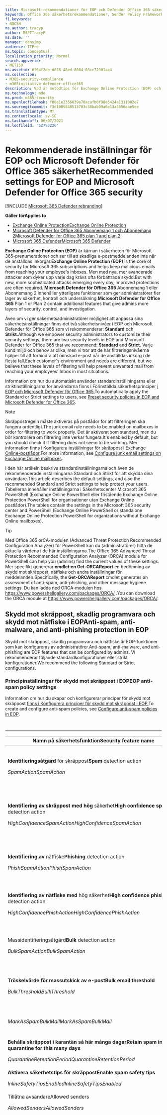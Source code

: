 ```yaml
---
title: Microsoft-rekommendationer för EOP och Defender Office 365 säkerhetsinställningar
keywords: Office 365 säkerhetsrekommendationer, Sender Policy Framework, domänbaserad meddelanderapportering och överensstämmelse, DomainKeys Identified Mail, steg, hur det fungerar, säkerhetsbaslinjer, baslinjer för EOP, baslinjer för Defender för Office 365 , konfigurera Defender för Office 365, konfigurera EOP, konfigurera Defender för Office 365, konfigurera EOP, säkerhetskonfiguration
f1.keywords:
- NOCSH
ms.author: tracyp
author: MSFTTracyP
ms.date: ''
manager: dansimp
audience: ITPro
ms.topic: conceptual
localization_priority: Normal
search.appverid:
- MET150
ms.assetid: 6f64f2de-d626-48ed-8084-03cc72301aa4
ms.collection:
- M365-security-compliance
- m365initiative-defender-office365
description: Vad är metodtips för Exchange Online Protection (EOP) och Defender för Office 365 säkerhetsinställningar? Vilka är de aktuella rekommendationerna för standardskydd? Vad ska användas om du vill vara striktare? Och vad får du om du även använder Defender för Office 365?
ms.technology: mdo
ms.prod: m365-security
ms.openlocfilehash: f00e1e2356839e70acafb0f98a5424a1311082e7
ms.sourcegitcommit: f3d1009840513703c38bab99a6e13a3656eae5ee
ms.translationtype: MT
ms.contentlocale: sv-SE
ms.lasthandoff: 06/07/2021
ms.locfileid: "52793226"
---
```

# <a name="recommended-settings-for-eop-and-microsoft-defender-for-office-365-security"></a><span data-ttu-id="fe30d-107">Rekommenderade inställningar för EOP och Microsoft Defender för Office 365 säkerhet</span><span class="sxs-lookup"><span data-stu-id="fe30d-107">Recommended settings for EOP and Microsoft Defender for Office 365 security</span></span>

[!INCLUDE [Microsoft 365 Defender rebranding](../includes/microsoft-defender-for-office.md)]

<span data-ttu-id="fe30d-108">**Gäller för**</span><span class="sxs-lookup"><span data-stu-id="fe30d-108">**Applies to**</span></span>
- [<span data-ttu-id="fe30d-109">Exchange Online Protection</span><span class="sxs-lookup"><span data-stu-id="fe30d-109">Exchange Online Protection</span></span>](exchange-online-protection-overview.md)
- [<span data-ttu-id="fe30d-110">Microsoft Defender för Office 365 Abonnemang 1 och Abonnemang 2</span><span class="sxs-lookup"><span data-stu-id="fe30d-110">Microsoft Defender for Office 365 plan 1 and plan 2</span></span>](defender-for-office-365.md)
- [<span data-ttu-id="fe30d-111">Microsoft 365 Defender</span><span class="sxs-lookup"><span data-stu-id="fe30d-111">Microsoft 365 Defender</span></span>](../defender/microsoft-365-defender.md)

<span data-ttu-id="fe30d-112">**Exchange Online Protection (EOP)** är kärnan i säkerheten för Microsoft 365-prenumerationer och ser till att skadliga e-postmeddelanden inte når de anställdas inkorgar.</span><span class="sxs-lookup"><span data-stu-id="fe30d-112">**Exchange Online Protection (EOP)** is the core of security for Microsoft 365 subscriptions and helps keep malicious emails from reaching your employee's inboxes.</span></span> <span data-ttu-id="fe30d-113">Men med nya, mer avancerade attacker som dyker upp varje dag krävs ofta förbättrade skydd.</span><span class="sxs-lookup"><span data-stu-id="fe30d-113">But with new, more sophisticated attacks emerging every day, improved protections are often required.</span></span> <span data-ttu-id="fe30d-114">**Microsoft Defender för Office 365** Abonnemang 1 eller Abonnemang 2 innehåller ytterligare funktioner som ger administratörer fler lager av säkerhet, kontroll och undersökning.</span><span class="sxs-lookup"><span data-stu-id="fe30d-114">**Microsoft Defender for Office 365** Plan 1 or Plan 2 contain additional features that give admins more layers of security, control, and investigation.</span></span>

<span data-ttu-id="fe30d-115">Även om vi ger säkerhetsadministratörer möjlighet att anpassa sina säkerhetsinställningar finns det två säkerhetsnivåer i EOP och Microsoft Defender för Office 365 som vi rekommenderar: **Standard** och **Strikt.**</span><span class="sxs-lookup"><span data-stu-id="fe30d-115">Although we empower security administrators to customize their security settings, there are two security levels in EOP and Microsoft Defender for Office 365 that we recommend: **Standard** and **Strict**.</span></span> <span data-ttu-id="fe30d-116">Varje kund miljö och behov är olika, men vi tror att de här filtreringsnivåerna hjälper till att förhindra att oönskad e-post når de anställdas inkorg i de flesta fall.</span><span class="sxs-lookup"><span data-stu-id="fe30d-116">Each customer's environment and needs are different, but we believe that these levels of filtering will help prevent unwanted mail from reaching your employees' Inbox in most situations.</span></span>

<span data-ttu-id="fe30d-117">Information om hur du automatiskt använder standardinställningarna eller striktinställningarna för användarna finns i Förinställda säkerhetsprinciper [i EOP och Microsoft Defender för Office 365.](preset-security-policies.md)</span><span class="sxs-lookup"><span data-stu-id="fe30d-117">To automatically apply the Standard or Strict settings to users, see [Preset security policies in EOP and Microsoft Defender for Office 365](preset-security-policies.md).</span></span>

> [!NOTE]
> <span data-ttu-id="fe30d-118">Skräppostregeln måste aktiveras på postlådor för att filtreringen ska fungera ordentligt.</span><span class="sxs-lookup"><span data-stu-id="fe30d-118">The junk email rule needs to be enabled on mailboxes in order for filtering to work properly.</span></span> <span data-ttu-id="fe30d-119">Det är aktiverat som standard, men du bör kontrollera om filtrering inte verkar fungera.</span><span class="sxs-lookup"><span data-stu-id="fe30d-119">It's enabled by default, but you should check it if filtering does not seem to be working.</span></span> <span data-ttu-id="fe30d-120">Mer information finns i [Konfigurera inställningar för skräppost i Exchange Online-postlådor](configure-junk-email-settings-on-exo-mailboxes.md).</span><span class="sxs-lookup"><span data-stu-id="fe30d-120">For more information, see [Configure junk email settings on Exchange Online mailboxes](configure-junk-email-settings-on-exo-mailboxes.md).</span></span>

<span data-ttu-id="fe30d-121">I den här artikeln beskrivs standardinställningarna och även de rekommenderade inställningarna Standard och Strikt för att skydda dina användare.</span><span class="sxs-lookup"><span data-stu-id="fe30d-121">This article describes the default settings, and also the recommended Standard and Strict settings to help protect your users.</span></span> <span data-ttu-id="fe30d-122">Tabellerna innehåller inställningarna i Säkerhetscenter Microsoft 365 PowerShell (Exchange Online PowerShell eller fristående Exchange Online Protection PowerShell för organisationer utan Exchange Online postlådor).</span><span class="sxs-lookup"><span data-stu-id="fe30d-122">The tables contain the settings in the Microsoft 365 security center and PowerShell (Exchange Online PowerShell or standalone Exchange Online Protection PowerShell for organizations without Exchange Online mailboxes).</span></span>

> [!TIP]
> <span data-ttu-id="fe30d-123">Med Office 365 orCA-modulen (Advanced Threat Protection Recommended Configuration Analyzer) för PowerShell kan du (administratörer) hitta de aktuella värdena i de här inställningarna.</span><span class="sxs-lookup"><span data-stu-id="fe30d-123">The Office 365 Advanced Threat Protection Recommended Configuration Analyzer (ORCA) module for PowerShell can help you (admins) find the current values of these settings.</span></span> <span data-ttu-id="fe30d-124">Mer specifikt genererar **cmdlet:en Get-ORCAReport** en bedömning av skydd mot skräppost, nätfiske och andra inställningar för meddelanden.</span><span class="sxs-lookup"><span data-stu-id="fe30d-124">Specifically, the **Get-ORCAReport** cmdlet generates an assessment of anti-spam, anti-phishing, and other message hygiene settings.</span></span> <span data-ttu-id="fe30d-125">Du kan ladda ned ORCA-modulen hos <https://www.powershellgallery.com/packages/ORCA/> .</span><span class="sxs-lookup"><span data-stu-id="fe30d-125">You can download the ORCA module at <https://www.powershellgallery.com/packages/ORCA/>.</span></span>

## <a name="anti-spam-anti-malware-and-anti-phishing-protection-in-eop"></a><span data-ttu-id="fe30d-126">Skydd mot skräppost, skadlig programvara och skydd mot nätfiske i EOP</span><span class="sxs-lookup"><span data-stu-id="fe30d-126">Anti-spam, anti-malware, and anti-phishing protection in EOP</span></span>

<span data-ttu-id="fe30d-127">Skydd mot skräppost, skadlig programvara och nätfiske är EOP-funktioner som kan konfigureras av administratörer.</span><span class="sxs-lookup"><span data-stu-id="fe30d-127">Anti-spam, anti-malware, and anti-phishing are EOP features that can be configured by admins.</span></span> <span data-ttu-id="fe30d-128">Vi rekommenderar följande standardkonfigurationer eller strikt konfigurationer.</span><span class="sxs-lookup"><span data-stu-id="fe30d-128">We recommend the following Standard or Strict configurations.</span></span>

### <a name="eop-anti-spam-policy-settings"></a><span data-ttu-id="fe30d-129">Principinställningar för skydd mot skräppost i EOP</span><span class="sxs-lookup"><span data-stu-id="fe30d-129">EOP anti-spam policy settings</span></span>

<span data-ttu-id="fe30d-130">Information om hur du skapar och konfigurerar principer för skydd mot skräppost [finns i Konfigurera principer för skydd mot skräppost i EOP.](configure-your-spam-filter-policies.md)</span><span class="sxs-lookup"><span data-stu-id="fe30d-130">To create and configure anti-spam policies, see [Configure anti-spam policies in EOP](configure-your-spam-filter-policies.md).</span></span>

<br>

****

|<span data-ttu-id="fe30d-131">Namn på säkerhetsfunktion</span><span class="sxs-lookup"><span data-stu-id="fe30d-131">Security feature name</span></span>|<span data-ttu-id="fe30d-132">Standard</span><span class="sxs-lookup"><span data-stu-id="fe30d-132">Default</span></span>|<span data-ttu-id="fe30d-133">Standard</span><span class="sxs-lookup"><span data-stu-id="fe30d-133">Standard</span></span>|<span data-ttu-id="fe30d-134">Strikt</span><span class="sxs-lookup"><span data-stu-id="fe30d-134">Strict</span></span>|<span data-ttu-id="fe30d-135">Kommentar</span><span class="sxs-lookup"><span data-stu-id="fe30d-135">Comment</span></span>|
|---|:---:|:---:|:---:|---|
|<span data-ttu-id="fe30d-136">**Identifieringsåtgärd** för skräppost</span><span class="sxs-lookup"><span data-stu-id="fe30d-136">**Spam** detection action</span></span> <p> <span data-ttu-id="fe30d-137">_SpamAction_</span><span class="sxs-lookup"><span data-stu-id="fe30d-137">_SpamAction_</span></span>|<span data-ttu-id="fe30d-138">**Flytta meddelandet till mappen Skräppost**</span><span class="sxs-lookup"><span data-stu-id="fe30d-138">**Move message to Junk Email folder**</span></span> <p> `MoveToJmf`|<span data-ttu-id="fe30d-139">**Flytta meddelandet till mappen Skräppost**</span><span class="sxs-lookup"><span data-stu-id="fe30d-139">**Move message to Junk Email folder**</span></span> <p> `MoveToJmf`|<span data-ttu-id="fe30d-140">**Sätt meddelande i karantän**</span><span class="sxs-lookup"><span data-stu-id="fe30d-140">**Quarantine message**</span></span> <p> `Quarantine`||
|<span data-ttu-id="fe30d-141">**Identifiering av skräppost med hög** säkerhet</span><span class="sxs-lookup"><span data-stu-id="fe30d-141">**High confidence spam** detection action</span></span> <p> <span data-ttu-id="fe30d-142">_HighConfidenceSpamAction_</span><span class="sxs-lookup"><span data-stu-id="fe30d-142">_HighConfidenceSpamAction_</span></span>|<span data-ttu-id="fe30d-143">**Flytta meddelandet till mappen Skräppost**</span><span class="sxs-lookup"><span data-stu-id="fe30d-143">**Move message to Junk Email folder**</span></span> <p> `MoveToJmf`|<span data-ttu-id="fe30d-144">**Sätt meddelande i karantän**</span><span class="sxs-lookup"><span data-stu-id="fe30d-144">**Quarantine message**</span></span> <p> `Quarantine`|<span data-ttu-id="fe30d-145">**Sätt meddelande i karantän**</span><span class="sxs-lookup"><span data-stu-id="fe30d-145">**Quarantine message**</span></span> <p> `Quarantine`||
|<span data-ttu-id="fe30d-146">**Identifiering av** nätfiske</span><span class="sxs-lookup"><span data-stu-id="fe30d-146">**Phishing** detection action</span></span> <p> <span data-ttu-id="fe30d-147">_PhishSpamAction_</span><span class="sxs-lookup"><span data-stu-id="fe30d-147">_PhishSpamAction_</span></span>|<span data-ttu-id="fe30d-148">**Flytta meddelandet till mappen Skräppost**</span><span class="sxs-lookup"><span data-stu-id="fe30d-148">**Move message to Junk Email folder**</span></span> <p> `MoveToJmf`|<span data-ttu-id="fe30d-149">**Sätt meddelande i karantän**</span><span class="sxs-lookup"><span data-stu-id="fe30d-149">**Quarantine message**</span></span> <p> `Quarantine`|<span data-ttu-id="fe30d-150">**Sätt meddelande i karantän**</span><span class="sxs-lookup"><span data-stu-id="fe30d-150">**Quarantine message**</span></span> <p> `Quarantine`||
|<span data-ttu-id="fe30d-151">**Identifiering av nätfiske med** hög säkerhet</span><span class="sxs-lookup"><span data-stu-id="fe30d-151">**High confidence phishing** detection action</span></span> <p> <span data-ttu-id="fe30d-152">_HighConfidencePhishAction_</span><span class="sxs-lookup"><span data-stu-id="fe30d-152">_HighConfidencePhishAction_</span></span>|<span data-ttu-id="fe30d-153">**Sätt meddelande i karantän**</span><span class="sxs-lookup"><span data-stu-id="fe30d-153">**Quarantine message**</span></span> <p> `Quarantine`|<span data-ttu-id="fe30d-154">**Sätt meddelande i karantän**</span><span class="sxs-lookup"><span data-stu-id="fe30d-154">**Quarantine message**</span></span> <p> `Quarantine`|<span data-ttu-id="fe30d-155">**Sätt meddelande i karantän**</span><span class="sxs-lookup"><span data-stu-id="fe30d-155">**Quarantine message**</span></span> <p> `Quarantine`||
|<span data-ttu-id="fe30d-156"> Massidentifieringsåtgärd</span><span class="sxs-lookup"><span data-stu-id="fe30d-156">**Bulk** detection action</span></span> <p> <span data-ttu-id="fe30d-157">_BulkSpamAction_</span><span class="sxs-lookup"><span data-stu-id="fe30d-157">_BulkSpamAction_</span></span>|<span data-ttu-id="fe30d-158">**Flytta meddelandet till mappen Skräppost**</span><span class="sxs-lookup"><span data-stu-id="fe30d-158">**Move message to Junk Email folder**</span></span> <p> `MoveToJmf`|<span data-ttu-id="fe30d-159">**Flytta meddelandet till mappen Skräppost**</span><span class="sxs-lookup"><span data-stu-id="fe30d-159">**Move message to Junk Email folder**</span></span> <p> `MoveToJmf`|<span data-ttu-id="fe30d-160">**Sätt meddelande i karantän**</span><span class="sxs-lookup"><span data-stu-id="fe30d-160">**Quarantine message**</span></span> <p> `Quarantine`||
|<span data-ttu-id="fe30d-161">**Tröskelvärde för massutskick av e-post**</span><span class="sxs-lookup"><span data-stu-id="fe30d-161">**Bulk email threshold**</span></span> <p> <span data-ttu-id="fe30d-162">_BulkThreshold_</span><span class="sxs-lookup"><span data-stu-id="fe30d-162">_BulkThreshold_</span></span>|<span data-ttu-id="fe30d-163">7</span><span class="sxs-lookup"><span data-stu-id="fe30d-163">7</span></span>|<span data-ttu-id="fe30d-164">6</span><span class="sxs-lookup"><span data-stu-id="fe30d-164">6</span></span>|<span data-ttu-id="fe30d-165">4</span><span class="sxs-lookup"><span data-stu-id="fe30d-165">4</span></span>|<span data-ttu-id="fe30d-166">Mer information finns i [Nivå för massklagomål (BCL) i EOP.](bulk-complaint-level-values.md)</span><span class="sxs-lookup"><span data-stu-id="fe30d-166">For details, see [Bulk complaint level (BCL) in EOP](bulk-complaint-level-values.md).</span></span>|
|<span data-ttu-id="fe30d-167">_MarkAsSpamBulkMail_</span><span class="sxs-lookup"><span data-stu-id="fe30d-167">_MarkAsSpamBulkMail_</span></span>|<span data-ttu-id="fe30d-168">På</span><span class="sxs-lookup"><span data-stu-id="fe30d-168">On</span></span>|<span data-ttu-id="fe30d-169">På</span><span class="sxs-lookup"><span data-stu-id="fe30d-169">On</span></span>|<span data-ttu-id="fe30d-170">På</span><span class="sxs-lookup"><span data-stu-id="fe30d-170">On</span></span>|<span data-ttu-id="fe30d-171">Den här inställningen är endast tillgänglig i PowerShell.</span><span class="sxs-lookup"><span data-stu-id="fe30d-171">This setting is only available in PowerShell.</span></span>|
|<span data-ttu-id="fe30d-172">**Behålla skräppost i karantän så här många dagar**</span><span class="sxs-lookup"><span data-stu-id="fe30d-172">**Retain spam in quarantine for this many days**</span></span> <p> <span data-ttu-id="fe30d-173">_QuarantineRetentionPeriod_</span><span class="sxs-lookup"><span data-stu-id="fe30d-173">_QuarantineRetentionPeriod_</span></span>|<span data-ttu-id="fe30d-174">15 dagar</span><span class="sxs-lookup"><span data-stu-id="fe30d-174">15 days</span></span>|<span data-ttu-id="fe30d-175">30 dagar</span><span class="sxs-lookup"><span data-stu-id="fe30d-175">30 days</span></span>|<span data-ttu-id="fe30d-176">30 dagar</span><span class="sxs-lookup"><span data-stu-id="fe30d-176">30 days</span></span>||
|<span data-ttu-id="fe30d-177">**Aktivera säkerhetstips för skräppost**</span><span class="sxs-lookup"><span data-stu-id="fe30d-177">**Enable spam safety tips**</span></span> <p> <span data-ttu-id="fe30d-178">_InlineSafetyTipsEnabled_</span><span class="sxs-lookup"><span data-stu-id="fe30d-178">_InlineSafetyTipsEnabled_</span></span>|<span data-ttu-id="fe30d-179">På</span><span class="sxs-lookup"><span data-stu-id="fe30d-179">On</span></span> <p> `$true`|<span data-ttu-id="fe30d-180">På</span><span class="sxs-lookup"><span data-stu-id="fe30d-180">On</span></span> <p> `$true`|<span data-ttu-id="fe30d-181">På</span><span class="sxs-lookup"><span data-stu-id="fe30d-181">On</span></span> <p> `$true`||
|<span data-ttu-id="fe30d-182">Tillåtna avsändare</span><span class="sxs-lookup"><span data-stu-id="fe30d-182">Allowed senders</span></span> <p> <span data-ttu-id="fe30d-183">_AllowedSenders_</span><span class="sxs-lookup"><span data-stu-id="fe30d-183">_AllowedSenders_</span></span>|<span data-ttu-id="fe30d-184">Inga</span><span class="sxs-lookup"><span data-stu-id="fe30d-184">None</span></span>|<span data-ttu-id="fe30d-185">Inga</span><span class="sxs-lookup"><span data-stu-id="fe30d-185">None</span></span>|<span data-ttu-id="fe30d-186">Inga</span><span class="sxs-lookup"><span data-stu-id="fe30d-186">None</span></span>||
|<span data-ttu-id="fe30d-187">Tillåtna avsändardomäner</span><span class="sxs-lookup"><span data-stu-id="fe30d-187">Allowed sender domains</span></span> <p> <span data-ttu-id="fe30d-188">_AllowedSenderDomains_</span><span class="sxs-lookup"><span data-stu-id="fe30d-188">_AllowedSenderDomains_</span></span>|<span data-ttu-id="fe30d-189">Inga</span><span class="sxs-lookup"><span data-stu-id="fe30d-189">None</span></span>|<span data-ttu-id="fe30d-190">Inga</span><span class="sxs-lookup"><span data-stu-id="fe30d-190">None</span></span>|<span data-ttu-id="fe30d-191">Inga</span><span class="sxs-lookup"><span data-stu-id="fe30d-191">None</span></span>|<span data-ttu-id="fe30d-192">Det kan vara en mycket dålig idé att lägga till domäner i listan med tillåtna avsändare.</span><span class="sxs-lookup"><span data-stu-id="fe30d-192">Adding domains to the allowed senders list is a very bad idea.</span></span> <span data-ttu-id="fe30d-193">Attacker skulle kunna skicka e-post som annars skulle kunna filtreras bort.</span><span class="sxs-lookup"><span data-stu-id="fe30d-193">Attackers would be able to send you email that would otherwise be filtered out.</span></span> <p> <span data-ttu-id="fe30d-194">Använd [förfalskningsinformation](learn-about-spoof-intelligence.md) och klientorganisationens lista över [tillåtna/blockerade](tenant-allow-block-list.md) avsändare för att granska alla avsändare som kapar avsändar-e-postadresser i organisationens e-postdomäner eller förfalskning av avsändar-e-postadresser i externa domäner.</span><span class="sxs-lookup"><span data-stu-id="fe30d-194">Use the [spoof intelligence insight](learn-about-spoof-intelligence.md) and the [Tenant Allow/Block List](tenant-allow-block-list.md) to review all senders who are spoofing sender email addresses in your organization's email domains or spoofing sender email addresses in external domains.</span></span>|
|<span data-ttu-id="fe30d-195">Spärrade avsändare</span><span class="sxs-lookup"><span data-stu-id="fe30d-195">Blocked senders</span></span> <p> <span data-ttu-id="fe30d-196">_BlockedSenders_</span><span class="sxs-lookup"><span data-stu-id="fe30d-196">_BlockedSenders_</span></span>|<span data-ttu-id="fe30d-197">Inga</span><span class="sxs-lookup"><span data-stu-id="fe30d-197">None</span></span>|<span data-ttu-id="fe30d-198">Inga</span><span class="sxs-lookup"><span data-stu-id="fe30d-198">None</span></span>|<span data-ttu-id="fe30d-199">Inga</span><span class="sxs-lookup"><span data-stu-id="fe30d-199">None</span></span>||
|<span data-ttu-id="fe30d-200">Spärrade avsändardomäner</span><span class="sxs-lookup"><span data-stu-id="fe30d-200">Blocked sender domains</span></span> <p> <span data-ttu-id="fe30d-201">_BlockedSenderDomains_</span><span class="sxs-lookup"><span data-stu-id="fe30d-201">_BlockedSenderDomains_</span></span>|<span data-ttu-id="fe30d-202">Inga</span><span class="sxs-lookup"><span data-stu-id="fe30d-202">None</span></span>|<span data-ttu-id="fe30d-203">Inga</span><span class="sxs-lookup"><span data-stu-id="fe30d-203">None</span></span>|<span data-ttu-id="fe30d-204">Inga</span><span class="sxs-lookup"><span data-stu-id="fe30d-204">None</span></span>||
|<span data-ttu-id="fe30d-205">**Aktivera skräppost-aviseringar för slutanvändaren**</span><span class="sxs-lookup"><span data-stu-id="fe30d-205">**Enable end-user spam notifications**</span></span> <p> <span data-ttu-id="fe30d-206">_EnableEndUserSpamNotifications_</span><span class="sxs-lookup"><span data-stu-id="fe30d-206">_EnableEndUserSpamNotifications_</span></span>|<span data-ttu-id="fe30d-207">Inaktiverad</span><span class="sxs-lookup"><span data-stu-id="fe30d-207">Disabled</span></span> <p> `$false`|<span data-ttu-id="fe30d-208">Aktiverad</span><span class="sxs-lookup"><span data-stu-id="fe30d-208">Enabled</span></span> <p> `$true`|<span data-ttu-id="fe30d-209">Aktiverad</span><span class="sxs-lookup"><span data-stu-id="fe30d-209">Enabled</span></span> <p> `$true`||
|<span data-ttu-id="fe30d-210">**Skicka skräppost-aviseringar till slutanvändare var (dagar)**</span><span class="sxs-lookup"><span data-stu-id="fe30d-210">**Send end-user spam notifications every (days)**</span></span> <p> <span data-ttu-id="fe30d-211">_EndUserSpamNotificationFrequency_</span><span class="sxs-lookup"><span data-stu-id="fe30d-211">_EndUserSpamNotificationFrequency_</span></span>|<span data-ttu-id="fe30d-212">3 dagar</span><span class="sxs-lookup"><span data-stu-id="fe30d-212">3 days</span></span>|<span data-ttu-id="fe30d-213">3 dagar</span><span class="sxs-lookup"><span data-stu-id="fe30d-213">3 days</span></span>|<span data-ttu-id="fe30d-214">3 dagar</span><span class="sxs-lookup"><span data-stu-id="fe30d-214">3 days</span></span>||
|<span data-ttu-id="fe30d-215">Aktivera zap (Zero-hour auto purge) för nätfiskemeddelanden</span><span class="sxs-lookup"><span data-stu-id="fe30d-215">Enable zero-hour auto purge (ZAP) for phishing messages</span></span> <p> <span data-ttu-id="fe30d-216">_PhishZapEnabled_</span><span class="sxs-lookup"><span data-stu-id="fe30d-216">_PhishZapEnabled_</span></span>|<span data-ttu-id="fe30d-217">Aktiverad</span><span class="sxs-lookup"><span data-stu-id="fe30d-217">Enabled</span></span> <p> `$true`|<span data-ttu-id="fe30d-218">Aktiverad</span><span class="sxs-lookup"><span data-stu-id="fe30d-218">Enabled</span></span> <p> `$true`|<span data-ttu-id="fe30d-219">Aktiverad</span><span class="sxs-lookup"><span data-stu-id="fe30d-219">Enabled</span></span> <p> `$true`||
|<span data-ttu-id="fe30d-220">Aktivera ZAP för skräppostmeddelande</span><span class="sxs-lookup"><span data-stu-id="fe30d-220">Enable ZAP for spam message</span></span> <p> <span data-ttu-id="fe30d-221">_SpamZapEnabled_</span><span class="sxs-lookup"><span data-stu-id="fe30d-221">_SpamZapEnabled_</span></span>|<span data-ttu-id="fe30d-222">Aktiverad</span><span class="sxs-lookup"><span data-stu-id="fe30d-222">Enabled</span></span> <p> `$true`|<span data-ttu-id="fe30d-223">Aktiverad</span><span class="sxs-lookup"><span data-stu-id="fe30d-223">Enabled</span></span> <p> `$true`|<span data-ttu-id="fe30d-224">Aktiverad</span><span class="sxs-lookup"><span data-stu-id="fe30d-224">Enabled</span></span> <p> `$true`||
|

<span data-ttu-id="fe30d-225">Det finns många avancerade inställningar för skräppostfilter (ASF) i principer mot skräppost som håller på att föraktas.</span><span class="sxs-lookup"><span data-stu-id="fe30d-225">There are many Advanced Spam Filter (ASF) settings in anti-spam policies that are in the process of being deprecated.</span></span> <span data-ttu-id="fe30d-226">Mer information om tidslinjerna för avskrivningen av dessa funktioner anges utanför den här artikeln.</span><span class="sxs-lookup"><span data-stu-id="fe30d-226">More information on the timelines for the depreciation of these features will be communicated outside of this article.</span></span>

<span data-ttu-id="fe30d-227">Vi rekommenderar att du lämnar följande ASF-inställningar **Av** för både **standard-** och **striktnivåer.**</span><span class="sxs-lookup"><span data-stu-id="fe30d-227">We recommend that you leave the following ASF settings **Off** for both **Standard** and **Strict** levels.</span></span> <span data-ttu-id="fe30d-228">Mer information om ASF-inställningar finns i [Avancerade inställningar för skräppostfilter (ASF) i EOP.](advanced-spam-filtering-asf-options.md)</span><span class="sxs-lookup"><span data-stu-id="fe30d-228">For more information about ASF settings, see [Advanced Spam Filter (ASF) settings in EOP](advanced-spam-filtering-asf-options.md).</span></span>

<br>

****

|<span data-ttu-id="fe30d-229">Namn på säkerhetsfunktion</span><span class="sxs-lookup"><span data-stu-id="fe30d-229">Security feature name</span></span>|<span data-ttu-id="fe30d-230">Kommentar</span><span class="sxs-lookup"><span data-stu-id="fe30d-230">Comment</span></span>|
|---|---|
|<span data-ttu-id="fe30d-231">**Bildlänkar till fjärrwebbplatser** _(IncreaseScoreWithImageLinks_)</span><span class="sxs-lookup"><span data-stu-id="fe30d-231">**Image links to remote sites** (_IncreaseScoreWithImageLinks_)</span></span>||
|<span data-ttu-id="fe30d-232">**Numerisk IP-adress i URL** (_IncreaseScoreWithNumericIps_)</span><span class="sxs-lookup"><span data-stu-id="fe30d-232">**Numeric IP address in URL** (_IncreaseScoreWithNumericIps_)</span></span>||
|<span data-ttu-id="fe30d-233">**URL-omdirigering till annan port** (_IncreaseScoreWithRedirectToOtherPort_)</span><span class="sxs-lookup"><span data-stu-id="fe30d-233">**URL redirect to other port** (_IncreaseScoreWithRedirectToOtherPort_)</span></span>||
|<span data-ttu-id="fe30d-234">**Länkar till .biz- eller .info-webbplatser** (_IncreaseScoreWithBizOrInfoUrls_)</span><span class="sxs-lookup"><span data-stu-id="fe30d-234">**Links to .biz or .info websites** (_IncreaseScoreWithBizOrInfoUrls_)</span></span>||
|<span data-ttu-id="fe30d-235">**Tomma meddelanden** _(MarkAsSpamEmptyMessages_)</span><span class="sxs-lookup"><span data-stu-id="fe30d-235">**Empty messages** (_MarkAsSpamEmptyMessages_)</span></span>||
|<span data-ttu-id="fe30d-236">**Bädda in taggar i HTML** (_MarkAsSpamEmbedTagsInHtml_)</span><span class="sxs-lookup"><span data-stu-id="fe30d-236">**Embed tags in HTML** (_MarkAsSpamEmbedTagsInHtml_)</span></span>||
|<span data-ttu-id="fe30d-237">**JavaScript eller VBScript i HTML** (_MarkAsSpamJavaScriptInHtml_)</span><span class="sxs-lookup"><span data-stu-id="fe30d-237">**JavaScript or VBScript in HTML** (_MarkAsSpamJavaScriptInHtml_)</span></span>||
|<span data-ttu-id="fe30d-238">**Formulärtaggar i HTML** (_MarkAsSpamFormTagsInHtml_)</span><span class="sxs-lookup"><span data-stu-id="fe30d-238">**Form tags in HTML** (_MarkAsSpamFormTagsInHtml_)</span></span>||
|<span data-ttu-id="fe30d-239">**Ram- eller iframe-taggar i HTML** (_MarkAsSpamFramesInHtml_)</span><span class="sxs-lookup"><span data-stu-id="fe30d-239">**Frame or iframe tags in HTML** (_MarkAsSpamFramesInHtml_)</span></span>||
|<span data-ttu-id="fe30d-240">**Webbbuggar i HTML** (_MarkAsSpamWebBugsInHtml_)</span><span class="sxs-lookup"><span data-stu-id="fe30d-240">**Web bugs in HTML** (_MarkAsSpamWebBugsInHtml_)</span></span>||
|<span data-ttu-id="fe30d-241">**Objekttaggar i HTML** (_MarkAsSpamObjectTagsInHtml_)</span><span class="sxs-lookup"><span data-stu-id="fe30d-241">**Object tags in HTML** (_MarkAsSpamObjectTagsInHtml_)</span></span>||
|<span data-ttu-id="fe30d-242">**Känsliga ord** (_MarkAsSpamSensitiveWordList_)</span><span class="sxs-lookup"><span data-stu-id="fe30d-242">**Sensitive words** (_MarkAsSpamSensitiveWordList_)</span></span>||
|<span data-ttu-id="fe30d-243">**SPF-post: hard fail** (_MarkAsSpamSpfRecordHardFail_)</span><span class="sxs-lookup"><span data-stu-id="fe30d-243">**SPF record: hard fail** (_MarkAsSpamSpfRecordHardFail_)</span></span>||
|<span data-ttu-id="fe30d-244">**Sender ID filtering hard fail** _(MarkAsSpamFromAddressAuthFail_)</span><span class="sxs-lookup"><span data-stu-id="fe30d-244">**Sender ID filtering hard fail** (_MarkAsSpamFromAddressAuthFail_)</span></span>||
|<span data-ttu-id="fe30d-245">**Bakåtcatter** (_MarkAsSpamNdrBackscatter_)</span><span class="sxs-lookup"><span data-stu-id="fe30d-245">**Backscatter** (_MarkAsSpamNdrBackscatter_)</span></span>||
|

#### <a name="eop-outbound-spam-policy-settings"></a><span data-ttu-id="fe30d-246">Principinställningar för utgående skräppost i EOP</span><span class="sxs-lookup"><span data-stu-id="fe30d-246">EOP outbound spam policy settings</span></span>

<span data-ttu-id="fe30d-247">Information om hur du skapar och konfigurerar principer för utgående skräppost finns [i Konfigurera utgående skräppostfiltrering i EOP.](configure-the-outbound-spam-policy.md)</span><span class="sxs-lookup"><span data-stu-id="fe30d-247">To create and configure outbound spam policies, see [Configure outbound spam filtering in EOP](configure-the-outbound-spam-policy.md).</span></span>

<span data-ttu-id="fe30d-248">Mer information om standardbegränsningar för sändning i tjänsten finns i [Sändningsgränser.](/office365/servicedescriptions/exchange-online-service-description/exchange-online-limits#sending-limits-1)</span><span class="sxs-lookup"><span data-stu-id="fe30d-248">For more information about the default sending limits in the service, see [Sending limits](/office365/servicedescriptions/exchange-online-service-description/exchange-online-limits#sending-limits-1).</span></span>

<br>

****

|<span data-ttu-id="fe30d-249">Namn på säkerhetsfunktion</span><span class="sxs-lookup"><span data-stu-id="fe30d-249">Security feature name</span></span>|<span data-ttu-id="fe30d-250">Standard</span><span class="sxs-lookup"><span data-stu-id="fe30d-250">Default</span></span>|<span data-ttu-id="fe30d-251">Standard</span><span class="sxs-lookup"><span data-stu-id="fe30d-251">Standard</span></span>|<span data-ttu-id="fe30d-252">Strikt</span><span class="sxs-lookup"><span data-stu-id="fe30d-252">Strict</span></span>|<span data-ttu-id="fe30d-253">Kommentar</span><span class="sxs-lookup"><span data-stu-id="fe30d-253">Comment</span></span>|
|---|:---:|:---:|:---:|---|
|<span data-ttu-id="fe30d-254">**Ange en gräns för externa meddelanden**</span><span class="sxs-lookup"><span data-stu-id="fe30d-254">**Set an external message limit**</span></span> <p> <span data-ttu-id="fe30d-255">_RecipientLimitExternalPerHour_</span><span class="sxs-lookup"><span data-stu-id="fe30d-255">_RecipientLimitExternalPerHour_</span></span>|<span data-ttu-id="fe30d-256">0</span><span class="sxs-lookup"><span data-stu-id="fe30d-256">0</span></span>|<span data-ttu-id="fe30d-257">500</span><span class="sxs-lookup"><span data-stu-id="fe30d-257">500</span></span>|<span data-ttu-id="fe30d-258">400</span><span class="sxs-lookup"><span data-stu-id="fe30d-258">400</span></span>|<span data-ttu-id="fe30d-259">Standardvärdet 0 innebär att tjänstens standardinställningar används.</span><span class="sxs-lookup"><span data-stu-id="fe30d-259">The default value 0 means use the service defaults.</span></span>|
|<span data-ttu-id="fe30d-260">**Ange en gräns för interna meddelanden**</span><span class="sxs-lookup"><span data-stu-id="fe30d-260">**Set an internal message limit**</span></span> <p> <span data-ttu-id="fe30d-261">_RecipientLimitInternalPerHour_</span><span class="sxs-lookup"><span data-stu-id="fe30d-261">_RecipientLimitInternalPerHour_</span></span>|<span data-ttu-id="fe30d-262">0</span><span class="sxs-lookup"><span data-stu-id="fe30d-262">0</span></span>|<span data-ttu-id="fe30d-263">1000</span><span class="sxs-lookup"><span data-stu-id="fe30d-263">1000</span></span>|<span data-ttu-id="fe30d-264">800</span><span class="sxs-lookup"><span data-stu-id="fe30d-264">800</span></span>|<span data-ttu-id="fe30d-265">Standardvärdet 0 innebär att tjänstens standardinställningar används.</span><span class="sxs-lookup"><span data-stu-id="fe30d-265">The default value 0 means use the service defaults.</span></span>|
|<span data-ttu-id="fe30d-266">**Ange en daglig meddelandegräns**</span><span class="sxs-lookup"><span data-stu-id="fe30d-266">**Set a daily message limit**</span></span> <p> <span data-ttu-id="fe30d-267">_RecipientLimitPerDay_</span><span class="sxs-lookup"><span data-stu-id="fe30d-267">_RecipientLimitPerDay_</span></span>|<span data-ttu-id="fe30d-268">0</span><span class="sxs-lookup"><span data-stu-id="fe30d-268">0</span></span>|<span data-ttu-id="fe30d-269">1000</span><span class="sxs-lookup"><span data-stu-id="fe30d-269">1000</span></span>|<span data-ttu-id="fe30d-270">800</span><span class="sxs-lookup"><span data-stu-id="fe30d-270">800</span></span>|<span data-ttu-id="fe30d-271">Standardvärdet 0 innebär att tjänstens standardinställningar används.</span><span class="sxs-lookup"><span data-stu-id="fe30d-271">The default value 0 means use the service defaults.</span></span>|
|<span data-ttu-id="fe30d-272">**Begränsning som gjorts för användare som når meddelandegränsen**</span><span class="sxs-lookup"><span data-stu-id="fe30d-272">**Restriction placed on users who reach the message limit**</span></span> <p> <span data-ttu-id="fe30d-273">_ActionWhenThresholdReached_</span><span class="sxs-lookup"><span data-stu-id="fe30d-273">_ActionWhenThresholdReached_</span></span>|<span data-ttu-id="fe30d-274">**Begränsa användarens sändning av e-post till följande dag**</span><span class="sxs-lookup"><span data-stu-id="fe30d-274">**Restrict the user from sending mail until the following day**</span></span> <p> `BlockUserForToday`|<span data-ttu-id="fe30d-275">**Hindra användaren från att skicka e-post**</span><span class="sxs-lookup"><span data-stu-id="fe30d-275">**Restrict the user from sending mail**</span></span> <p> `BlockUser`|<span data-ttu-id="fe30d-276">**Hindra användaren från att skicka e-post**</span><span class="sxs-lookup"><span data-stu-id="fe30d-276">**Restrict the user from sending mail**</span></span> <p> `BlockUser`||
|<span data-ttu-id="fe30d-277">**Automatiska vidare vidarebefordransregler**</span><span class="sxs-lookup"><span data-stu-id="fe30d-277">**Automatic forwarding rules**</span></span> <p> <span data-ttu-id="fe30d-278">_AutoForwardingMode_</span><span class="sxs-lookup"><span data-stu-id="fe30d-278">_AutoForwardingMode_</span></span>|<span data-ttu-id="fe30d-279">**Automatiskt – systemkontrollerat**</span><span class="sxs-lookup"><span data-stu-id="fe30d-279">**Automatic - System-controlled**</span></span> <p> `Automatic`|<span data-ttu-id="fe30d-280">**Automatiskt – systemkontrollerat**</span><span class="sxs-lookup"><span data-stu-id="fe30d-280">**Automatic - System-controlled**</span></span> <p> `Automatic`|<span data-ttu-id="fe30d-281">**Automatiskt – systemkontrollerat**</span><span class="sxs-lookup"><span data-stu-id="fe30d-281">**Automatic - System-controlled**</span></span> <p> `Automatic`|
|

### <a name="eop-anti-malware-policy-settings"></a><span data-ttu-id="fe30d-282">Principinställningar för skydd mot skadlig programvara i EOP</span><span class="sxs-lookup"><span data-stu-id="fe30d-282">EOP anti-malware policy settings</span></span>

<span data-ttu-id="fe30d-283">Information om hur du skapar och konfigurerar principer för skadlig programvara finns [i Konfigurera principer för skydd mot skadlig programvara i EOP.](configure-anti-malware-policies.md)</span><span class="sxs-lookup"><span data-stu-id="fe30d-283">To create and configure anti-malware policies, see [Configure anti-malware policies in EOP](configure-anti-malware-policies.md).</span></span>

<br>

****

|<span data-ttu-id="fe30d-284">Namn på säkerhetsfunktion</span><span class="sxs-lookup"><span data-stu-id="fe30d-284">Security feature name</span></span>|<span data-ttu-id="fe30d-285">Standard</span><span class="sxs-lookup"><span data-stu-id="fe30d-285">Default</span></span>|<span data-ttu-id="fe30d-286">Standard</span><span class="sxs-lookup"><span data-stu-id="fe30d-286">Standard</span></span>|<span data-ttu-id="fe30d-287">Strikt</span><span class="sxs-lookup"><span data-stu-id="fe30d-287">Strict</span></span>|<span data-ttu-id="fe30d-288">Kommentar</span><span class="sxs-lookup"><span data-stu-id="fe30d-288">Comment</span></span>|
|---|:---:|:---:|:---:|---|
|<span data-ttu-id="fe30d-289">**Meddela mottagare när meddelanden sätts i karantän som skadlig programvara**</span><span class="sxs-lookup"><span data-stu-id="fe30d-289">**Notify recipients when messages are quarantined as malware**</span></span> <p> <span data-ttu-id="fe30d-290">_Åtgärd_</span><span class="sxs-lookup"><span data-stu-id="fe30d-290">_Action_</span></span>|<span data-ttu-id="fe30d-291">Nej</span><span class="sxs-lookup"><span data-stu-id="fe30d-291">No</span></span> <p> <span data-ttu-id="fe30d-292">_DeleteMessage_</span><span class="sxs-lookup"><span data-stu-id="fe30d-292">_DeleteMessage_</span></span>|<span data-ttu-id="fe30d-293">Nej</span><span class="sxs-lookup"><span data-stu-id="fe30d-293">No</span></span> <p> <span data-ttu-id="fe30d-294">_DeleteMessage_</span><span class="sxs-lookup"><span data-stu-id="fe30d-294">_DeleteMessage_</span></span>|<span data-ttu-id="fe30d-295">Nej</span><span class="sxs-lookup"><span data-stu-id="fe30d-295">No</span></span> <p> <span data-ttu-id="fe30d-296">_DeleteMessage_</span><span class="sxs-lookup"><span data-stu-id="fe30d-296">_DeleteMessage_</span></span>|<span data-ttu-id="fe30d-297">Om skadlig programvara identifieras i en e-postbilaga sätts meddelandet i karantän och kan bara släppas av en administratör.</span><span class="sxs-lookup"><span data-stu-id="fe30d-297">If malware is detected in an email attachment, the message is quarantined and can be released only by an admin.</span></span>|
|<span data-ttu-id="fe30d-298">**Aktivera filtret för vanliga bifogade filer**</span><span class="sxs-lookup"><span data-stu-id="fe30d-298">**Enable the common attachments filter**</span></span> <p> <span data-ttu-id="fe30d-299">_EnableFileFilter_</span><span class="sxs-lookup"><span data-stu-id="fe30d-299">_EnableFileFilter_</span></span>|<span data-ttu-id="fe30d-300">Av</span><span class="sxs-lookup"><span data-stu-id="fe30d-300">Off</span></span> <p> `$false`|<span data-ttu-id="fe30d-301">På</span><span class="sxs-lookup"><span data-stu-id="fe30d-301">On</span></span> <p> `$true`|<span data-ttu-id="fe30d-302">På</span><span class="sxs-lookup"><span data-stu-id="fe30d-302">On</span></span> <p> `$true`|<span data-ttu-id="fe30d-303">Med den här inställningen sätts meddelanden som innehåller körbara bifogade filer i karantän beroende på filtyp, oavsett vilken bifogad fil det är.</span><span class="sxs-lookup"><span data-stu-id="fe30d-303">This setting quarantines messages that contain executable attachments based on file type, regardless of the attachment content.</span></span>|
|<span data-ttu-id="fe30d-304">**Aktivera automatisk rensning utan timme för skadlig programvara**</span><span class="sxs-lookup"><span data-stu-id="fe30d-304">**Enable zero-hour auto purge for malware**</span></span> <p> <span data-ttu-id="fe30d-305">_ZapEnabled_</span><span class="sxs-lookup"><span data-stu-id="fe30d-305">_ZapEnabled_</span></span>|<span data-ttu-id="fe30d-306">På</span><span class="sxs-lookup"><span data-stu-id="fe30d-306">On</span></span> <p> `$true`|<span data-ttu-id="fe30d-307">På</span><span class="sxs-lookup"><span data-stu-id="fe30d-307">On</span></span> <p> `$true`|<span data-ttu-id="fe30d-308">På</span><span class="sxs-lookup"><span data-stu-id="fe30d-308">On</span></span> <p> `$true`||
|<span data-ttu-id="fe30d-309">**Meddela interna avsändare när meddelanden sätts i karantän som skadlig programvara**</span><span class="sxs-lookup"><span data-stu-id="fe30d-309">**Notify internal senders when messages are quarantined as malware**</span></span> <p> <span data-ttu-id="fe30d-310">_EnableInternalSenderNotifications_</span><span class="sxs-lookup"><span data-stu-id="fe30d-310">_EnableInternalSenderNotifications_</span></span>|<span data-ttu-id="fe30d-311">Inaktiverad</span><span class="sxs-lookup"><span data-stu-id="fe30d-311">Disabled</span></span> <p> `$false`|<span data-ttu-id="fe30d-312">Inaktiverad</span><span class="sxs-lookup"><span data-stu-id="fe30d-312">Disabled</span></span> <p> `$false`|<span data-ttu-id="fe30d-313">Inaktiverad</span><span class="sxs-lookup"><span data-stu-id="fe30d-313">Disabled</span></span> <p> `$false`||
|<span data-ttu-id="fe30d-314">**Meddela externa avsändare när meddelanden sätts i karantän som skadlig programvara**</span><span class="sxs-lookup"><span data-stu-id="fe30d-314">**Notify external senders when messages are quarantined as malware**</span></span> <p> <span data-ttu-id="fe30d-315">_EnableExternalSenderNotifications_</span><span class="sxs-lookup"><span data-stu-id="fe30d-315">_EnableExternalSenderNotifications_</span></span>|<span data-ttu-id="fe30d-316">Inaktiverad</span><span class="sxs-lookup"><span data-stu-id="fe30d-316">Disabled</span></span> <p> `$false`|<span data-ttu-id="fe30d-317">Inaktiverad</span><span class="sxs-lookup"><span data-stu-id="fe30d-317">Disabled</span></span> <p> `$false`|<span data-ttu-id="fe30d-318">Inaktiverad</span><span class="sxs-lookup"><span data-stu-id="fe30d-318">Disabled</span></span> <p> `$false`||
|

### <a name="eop-anti-phishing-policy-settings"></a><span data-ttu-id="fe30d-319">Inställningar för skydd mot nätfiske i EOP</span><span class="sxs-lookup"><span data-stu-id="fe30d-319">EOP anti-phishing policy settings</span></span>

<span data-ttu-id="fe30d-320">Mer information om de här inställningarna finns [i Förfalskningsinställningar.](set-up-anti-phishing-policies.md#spoof-settings)</span><span class="sxs-lookup"><span data-stu-id="fe30d-320">For more information about these settings, see [Spoof settings](set-up-anti-phishing-policies.md#spoof-settings).</span></span> <span data-ttu-id="fe30d-321">Information om hur du konfigurerar de här [inställningarna finns i Konfigurera principer för skydd mot nätfiske i EOP.](configure-anti-phishing-policies-eop.md)</span><span class="sxs-lookup"><span data-stu-id="fe30d-321">To configure these settings, see [Configure anti-phishing policies in EOP](configure-anti-phishing-policies-eop.md).</span></span>

<br>

****

|<span data-ttu-id="fe30d-322">Namn på säkerhetsfunktion</span><span class="sxs-lookup"><span data-stu-id="fe30d-322">Security feature name</span></span>|<span data-ttu-id="fe30d-323">Standard</span><span class="sxs-lookup"><span data-stu-id="fe30d-323">Default</span></span>|<span data-ttu-id="fe30d-324">Standard</span><span class="sxs-lookup"><span data-stu-id="fe30d-324">Standard</span></span>|<span data-ttu-id="fe30d-325">Strikt</span><span class="sxs-lookup"><span data-stu-id="fe30d-325">Strict</span></span>|<span data-ttu-id="fe30d-326">Kommentar</span><span class="sxs-lookup"><span data-stu-id="fe30d-326">Comment</span></span>|
|---|:---:|:---:|:---:|---|
|<span data-ttu-id="fe30d-327">**Aktivera förfalskningsinformation**</span><span class="sxs-lookup"><span data-stu-id="fe30d-327">**Enable spoof intelligence**</span></span> <p> <span data-ttu-id="fe30d-328">_EnableSpoofIntelligence_</span><span class="sxs-lookup"><span data-stu-id="fe30d-328">_EnableSpoofIntelligence_</span></span>|<span data-ttu-id="fe30d-329">På</span><span class="sxs-lookup"><span data-stu-id="fe30d-329">On</span></span> <p> `$true`|<span data-ttu-id="fe30d-330">På</span><span class="sxs-lookup"><span data-stu-id="fe30d-330">On</span></span> <p> `$true`|<span data-ttu-id="fe30d-331">På</span><span class="sxs-lookup"><span data-stu-id="fe30d-331">On</span></span> <p> `$true`||
|<span data-ttu-id="fe30d-332">**Om e-post identifieras som förfalskning**</span><span class="sxs-lookup"><span data-stu-id="fe30d-332">**If email is detected as spoof**</span></span> <p> <span data-ttu-id="fe30d-333">_AuthenticationFailAction_</span><span class="sxs-lookup"><span data-stu-id="fe30d-333">_AuthenticationFailAction_</span></span>|<span data-ttu-id="fe30d-334">**Flytta meddelandet till mottagarnas skräppostmappar**</span><span class="sxs-lookup"><span data-stu-id="fe30d-334">**Move message to the recipients' Junk Email folders**</span></span> <p> `MoveToJmf`|<span data-ttu-id="fe30d-335">**Flytta meddelandet till mottagarnas skräppostmappar**</span><span class="sxs-lookup"><span data-stu-id="fe30d-335">**Move message to the recipients' Junk Email folders**</span></span> <p> `MoveToJmf`|<span data-ttu-id="fe30d-336">**Sätt meddelandet i karantän**</span><span class="sxs-lookup"><span data-stu-id="fe30d-336">**Quarantine the message**</span></span> <p> `Quarantine`|<span data-ttu-id="fe30d-337">Den här inställningen gäller för förfalskningsavsändare som [](learn-about-spoof-intelligence.md) automatiskt har blockerats enligt förfalskningsinformation eller som manuellt blockerats i listan över [tillåtna/blockerade klientorganisationen.](tenant-allow-block-list.md)</span><span class="sxs-lookup"><span data-stu-id="fe30d-337">This setting applies to spoofed senders that were automatically blocked as shown in the [spoof intelligence insight](learn-about-spoof-intelligence.md) or manually blocked in the [Tenant Allow/Block List](tenant-allow-block-list.md).</span></span>|
|<span data-ttu-id="fe30d-338">**Visa (?) för oauthenticerade avsändare för förfalskning**</span><span class="sxs-lookup"><span data-stu-id="fe30d-338">**Show (?) for unauthenticated senders for spoof**</span></span> <p> <span data-ttu-id="fe30d-339">_EnableUnauthenticatedSender_</span><span class="sxs-lookup"><span data-stu-id="fe30d-339">_EnableUnauthenticatedSender_</span></span>|<span data-ttu-id="fe30d-340">På</span><span class="sxs-lookup"><span data-stu-id="fe30d-340">On</span></span> <p> `$true`|<span data-ttu-id="fe30d-341">På</span><span class="sxs-lookup"><span data-stu-id="fe30d-341">On</span></span> <p> `$true`|<span data-ttu-id="fe30d-342">På</span><span class="sxs-lookup"><span data-stu-id="fe30d-342">On</span></span> <p> `$true`|<span data-ttu-id="fe30d-343">Lägger till ett frågetecken (?) på avsändarens foto i Outlook för oidentifierade falska avsändare.</span><span class="sxs-lookup"><span data-stu-id="fe30d-343">Adds a question mark (?) to the sender's photo in Outlook for unidentified spoofed senders.</span></span> <span data-ttu-id="fe30d-344">Mer information finns i [Principer för skydd mot nätfiske](set-up-anti-phishing-policies.md).</span><span class="sxs-lookup"><span data-stu-id="fe30d-344">For more information, see [Spoof settings in anti-phishing policies](set-up-anti-phishing-policies.md).</span></span>|
|<span data-ttu-id="fe30d-345">**Visa via-taggen**</span><span class="sxs-lookup"><span data-stu-id="fe30d-345">**Show "via" tag**</span></span> <p> <span data-ttu-id="fe30d-346">_EnableViaTag_</span><span class="sxs-lookup"><span data-stu-id="fe30d-346">_EnableViaTag_</span></span>|<span data-ttu-id="fe30d-347">På</span><span class="sxs-lookup"><span data-stu-id="fe30d-347">On</span></span> <p> `$true`|<span data-ttu-id="fe30d-348">På</span><span class="sxs-lookup"><span data-stu-id="fe30d-348">On</span></span> <p> `$true`|<span data-ttu-id="fe30d-349">På</span><span class="sxs-lookup"><span data-stu-id="fe30d-349">On</span></span> <p> `$true`|<span data-ttu-id="fe30d-350">Lägger till en via-tagg (chris@contoso.com via fabrikam.com) till från-adressen om den skiljer sig från domänen i DKIM-signaturen eller **MAIL FROM-adressen.**</span><span class="sxs-lookup"><span data-stu-id="fe30d-350">Adds a via tag (chris@contoso.com via fabrikam.com) to the From address if it's different from the domain in the DKIM signature or the **MAIL FROM** address.</span></span> <p> <span data-ttu-id="fe30d-351">Om du inte kan använda den här  inställningen styrs frågetecknet och via-taggen båda av Show **(?) för oauthenticerade** avsändare för förfalskning i organisationen.</span><span class="sxs-lookup"><span data-stu-id="fe30d-351">If this setting isn't available to you, the question mark **and** the via tag are both controlled by the **Show (?) for unauthenticated senders for spoof** setting in your organization.</span></span>|
|

## <a name="microsoft-defender-for-office-365-security"></a><span data-ttu-id="fe30d-352">Microsoft Defender för Office 365 säkerhet</span><span class="sxs-lookup"><span data-stu-id="fe30d-352">Microsoft Defender for Office 365 security</span></span>

<span data-ttu-id="fe30d-353">Ytterligare säkerhetsförmåner följer med en Microsoft Defender för Office 365 prenumeration.</span><span class="sxs-lookup"><span data-stu-id="fe30d-353">Additional security benefits come with a Microsoft Defender for Office 365 subscription.</span></span> <span data-ttu-id="fe30d-354">De senaste nyheterna och informationen finns i [Nyheter i Defender för Office 365](whats-new-in-defender-for-office-365.md).</span><span class="sxs-lookup"><span data-stu-id="fe30d-354">For the latest news and information, you can see [What's new in Defender for Office 365](whats-new-in-defender-for-office-365.md).</span></span>

> [!IMPORTANT]
>
> - <span data-ttu-id="fe30d-355">Standardprincipen för skydd mot nätfiske i Microsoft Defender för Office 365 tillhandahåller [förfalskningsskydd och](set-up-anti-phishing-policies.md#spoof-settings) postlådeinformation för alla mottagare.</span><span class="sxs-lookup"><span data-stu-id="fe30d-355">The default anti-phishing policy in Microsoft Defender for Office 365 provides [spoof protection](set-up-anti-phishing-policies.md#spoof-settings) and mailbox intelligence for all recipients.</span></span> <span data-ttu-id="fe30d-356">De andra funktionerna för [personifieringsskydd och](#impersonation-settings-in-anti-phishing-policies-in-microsoft-defender-for-office-365) avancerade [inställningar är](#advanced-settings-in-anti-phishing-policies-in-microsoft-defender-for-office-365) dock inte konfigurerade eller aktiverade i standardprincipen.</span><span class="sxs-lookup"><span data-stu-id="fe30d-356">However, the other available [impersonation protection](#impersonation-settings-in-anti-phishing-policies-in-microsoft-defender-for-office-365) features and [advanced settings](#advanced-settings-in-anti-phishing-policies-in-microsoft-defender-for-office-365) are not configured or enabled in the default policy.</span></span> <span data-ttu-id="fe30d-357">Om du vill aktivera alla skyddsfunktioner ändrar du standardprincipen för skydd mot nätfiske eller skapar ytterligare principer mot nätfiske.</span><span class="sxs-lookup"><span data-stu-id="fe30d-357">To enable all protection features, modify the default anti-phishing policy or create additional anti-phishing policies.</span></span>
>
> - <span data-ttu-id="fe30d-358">Det finns inga standardprinciper Valv länkar eller principer Valv för bifogade filer som automatiskt skyddar alla mottagare i organisationen.</span><span class="sxs-lookup"><span data-stu-id="fe30d-358">There are no default Safe Links policies or Safe Attachments policies that automatically protect all recipients in the organization.</span></span> <span data-ttu-id="fe30d-359">För att få skydd måste du skapa minst en länkprincip och Valv en Valv för bifogade filer.</span><span class="sxs-lookup"><span data-stu-id="fe30d-359">To get the protections, you need to create at least one Safe Links Policy and Safe Attachments policy.</span></span>
>
> - <span data-ttu-id="fe30d-360">Valv bifogade filer [för SharePoint, OneDrive och Microsoft Teams-](mdo-for-spo-odb-and-teams.md) och [Valv-dokumentskydd](safe-docs.md) är inte beroende av Valv principer för länkar.</span><span class="sxs-lookup"><span data-stu-id="fe30d-360">[Safe Attachments for SharePoint, OneDrive, and Microsoft Teams](mdo-for-spo-odb-and-teams.md) protection and [Safe Documents](safe-docs.md) protection have no dependencies on Safe Links policies.</span></span>

<span data-ttu-id="fe30d-361">Om din prenumeration omfattar Microsoft Defender för Office 365 eller om du har köpt Defender för Office 365 som ett tillägg anger du följande standardkonfigurationer eller strikt konfigurationer.</span><span class="sxs-lookup"><span data-stu-id="fe30d-361">If your subscription includes Microsoft Defender for Office 365 or if you've purchased Defender for Office 365 as an add-on, set the following Standard or Strict configurations.</span></span>

### <a name="anti-phishing-policy-settings-in-microsoft-defender-for-office-365"></a><span data-ttu-id="fe30d-362">Inställningar för mot nätfiskeprincip i Microsoft Defender för Office 365</span><span class="sxs-lookup"><span data-stu-id="fe30d-362">Anti-phishing policy settings in Microsoft Defender for Office 365</span></span>

<span data-ttu-id="fe30d-363">EOP-kunder får grundläggande skydd mot nätfiske enligt beskrivningen tidigare, men Microsoft Defender för Office 365 har fler funktioner och kontroll för att förhindra, upptäcka och åtgärda angrepp.</span><span class="sxs-lookup"><span data-stu-id="fe30d-363">EOP customers get basic anti-phishing as previously described, but Microsoft Defender for Office 365 includes more features and control to help prevent, detect, and remediate against attacks.</span></span> <span data-ttu-id="fe30d-364">Information om hur du skapar och konfigurerar dessa [principer finns i Konfigurera principer för skydd mot nätfiske i Defender Office 365.](configure-atp-anti-phishing-policies.md)</span><span class="sxs-lookup"><span data-stu-id="fe30d-364">To create and configure these policies, see [Configure anti-phishing policies in Defender for Office 365](configure-atp-anti-phishing-policies.md).</span></span>

#### <a name="impersonation-settings-in-anti-phishing-policies-in-microsoft-defender-for-office-365"></a><span data-ttu-id="fe30d-365">Inställningar för personifiering i principer för skydd mot nätfiske i Microsoft Defender för Office 365</span><span class="sxs-lookup"><span data-stu-id="fe30d-365">Impersonation settings in anti-phishing policies in Microsoft Defender for Office 365</span></span>

<span data-ttu-id="fe30d-366">Mer information om de här inställningarna finns [i Inställningar för personifiering i skydd mot nätfiske i Microsoft Defender för Office 365.](set-up-anti-phishing-policies.md#impersonation-settings-in-anti-phishing-policies-in-microsoft-defender-for-office-365)</span><span class="sxs-lookup"><span data-stu-id="fe30d-366">For more information about these settings, see [Impersonation settings in anti-phishing policies in Microsoft Defender for Office 365](set-up-anti-phishing-policies.md#impersonation-settings-in-anti-phishing-policies-in-microsoft-defender-for-office-365).</span></span> <span data-ttu-id="fe30d-367">Information om hur du konfigurerar de här inställningarna finns i Konfigurera principer för [skydd mot nätfiske i Defender Office 365](configure-atp-anti-phishing-policies.md).</span><span class="sxs-lookup"><span data-stu-id="fe30d-367">To configure these settings, see [Configure anti-phishing policies in Defender for Office 365](configure-atp-anti-phishing-policies.md).</span></span>

<br>

****

|<span data-ttu-id="fe30d-368">Namn på säkerhetsfunktion</span><span class="sxs-lookup"><span data-stu-id="fe30d-368">Security feature name</span></span>|<span data-ttu-id="fe30d-369">Standard</span><span class="sxs-lookup"><span data-stu-id="fe30d-369">Default</span></span>|<span data-ttu-id="fe30d-370">Standard</span><span class="sxs-lookup"><span data-stu-id="fe30d-370">Standard</span></span>|<span data-ttu-id="fe30d-371">Strikt</span><span class="sxs-lookup"><span data-stu-id="fe30d-371">Strict</span></span>|<span data-ttu-id="fe30d-372">Kommentar</span><span class="sxs-lookup"><span data-stu-id="fe30d-372">Comment</span></span>|
|---|:---:|:---:|:---:|---|
|<span data-ttu-id="fe30d-373">Skyddade användare (avsändare): **Ge användarna möjlighet att skydda**</span><span class="sxs-lookup"><span data-stu-id="fe30d-373">Protected users (senders): **Enable users to protect**</span></span> <p> <span data-ttu-id="fe30d-374">_EnableTargetedUserProtection_</span><span class="sxs-lookup"><span data-stu-id="fe30d-374">_EnableTargetedUserProtection_</span></span> <p> <span data-ttu-id="fe30d-375">_TargetedUsersToProtect_</span><span class="sxs-lookup"><span data-stu-id="fe30d-375">_TargetedUsersToProtect_</span></span>|<span data-ttu-id="fe30d-376">Av</span><span class="sxs-lookup"><span data-stu-id="fe30d-376">Off</span></span> <p> `$false` <p> <span data-ttu-id="fe30d-377">none (ingen)</span><span class="sxs-lookup"><span data-stu-id="fe30d-377">none</span></span>|<span data-ttu-id="fe30d-378">På</span><span class="sxs-lookup"><span data-stu-id="fe30d-378">On</span></span> <p> `$true` <p> \<list of users\>|<span data-ttu-id="fe30d-379">På</span><span class="sxs-lookup"><span data-stu-id="fe30d-379">On</span></span> <p> `$true` <p> \<list of users\>|<span data-ttu-id="fe30d-380">Beroende på din organisation rekommenderar vi att du lägger till användare (meddelandeavsändare) i viktiga roller.</span><span class="sxs-lookup"><span data-stu-id="fe30d-380">Depending on your organization, we recommend adding users (message senders) in key roles.</span></span> <span data-ttu-id="fe30d-381">Internt kan skyddade avsändare vara din VD, CFO och andra högre chefer.</span><span class="sxs-lookup"><span data-stu-id="fe30d-381">Internally, protected senders might be your CEO, CFO, and other senior leaders.</span></span> <span data-ttu-id="fe30d-382">Externa användare kan vara skyddade avsändare av direktörer eller direktörer.</span><span class="sxs-lookup"><span data-stu-id="fe30d-382">Externally, protected senders could include council members or your board of directors.</span></span>|
|<span data-ttu-id="fe30d-383">Skyddade användare: **Om ett meddelande identifieras som en imiterad användare**</span><span class="sxs-lookup"><span data-stu-id="fe30d-383">Protected users: **If message is detected as an impersonated user**</span></span> <p> <span data-ttu-id="fe30d-384">_TargetedUserProtectionAction_</span><span class="sxs-lookup"><span data-stu-id="fe30d-384">_TargetedUserProtectionAction_</span></span>|<span data-ttu-id="fe30d-385">**Använd inte någon åtgärd**</span><span class="sxs-lookup"><span data-stu-id="fe30d-385">**Don't apply any action**</span></span> <p> `NoAction`|<span data-ttu-id="fe30d-386">**Sätt meddelandet i karantän**</span><span class="sxs-lookup"><span data-stu-id="fe30d-386">**Quarantine the message**</span></span> <p> `Quarantine`|<span data-ttu-id="fe30d-387">**Sätt meddelandet i karantän**</span><span class="sxs-lookup"><span data-stu-id="fe30d-387">**Quarantine the message**</span></span> <p> `Quarantine`||
|<span data-ttu-id="fe30d-388">Skyddade domäner: **Inkludera domäner som jag äger**</span><span class="sxs-lookup"><span data-stu-id="fe30d-388">Protected domains: **Include domains I own**</span></span> <p> <span data-ttu-id="fe30d-389">_EnableOrganizationDomainsProtection_</span><span class="sxs-lookup"><span data-stu-id="fe30d-389">_EnableOrganizationDomainsProtection_</span></span>|<span data-ttu-id="fe30d-390">Av</span><span class="sxs-lookup"><span data-stu-id="fe30d-390">Off</span></span> <p> `$false`|<span data-ttu-id="fe30d-391">På</span><span class="sxs-lookup"><span data-stu-id="fe30d-391">On</span></span> <p> `$true`|<span data-ttu-id="fe30d-392">På</span><span class="sxs-lookup"><span data-stu-id="fe30d-392">On</span></span> <p> `$true`||
|<span data-ttu-id="fe30d-393">Skyddade domäner: **Inkludera egna domäner**</span><span class="sxs-lookup"><span data-stu-id="fe30d-393">Protected domains: **Include custom domains**</span></span> <p> <span data-ttu-id="fe30d-394">_EnableTargetedDomainsProtection_</span><span class="sxs-lookup"><span data-stu-id="fe30d-394">_EnableTargetedDomainsProtection_</span></span> <p> <span data-ttu-id="fe30d-395">_TargetedDomainsToProtect_</span><span class="sxs-lookup"><span data-stu-id="fe30d-395">_TargetedDomainsToProtect_</span></span>|<span data-ttu-id="fe30d-396">Av</span><span class="sxs-lookup"><span data-stu-id="fe30d-396">Off</span></span> <p> `$false` <p> <span data-ttu-id="fe30d-397">none (ingen)</span><span class="sxs-lookup"><span data-stu-id="fe30d-397">none</span></span>|<span data-ttu-id="fe30d-398">På</span><span class="sxs-lookup"><span data-stu-id="fe30d-398">On</span></span> <p> `$true` <p> \<list of domains\>|<span data-ttu-id="fe30d-399">På</span><span class="sxs-lookup"><span data-stu-id="fe30d-399">On</span></span> <p> `$true` <p> \<list of domains\>|<span data-ttu-id="fe30d-400">Beroende på din organisation rekommenderar vi att du lägger till domäner (avsändardomäner) som du inte äger men som du ofta interagerar med.</span><span class="sxs-lookup"><span data-stu-id="fe30d-400">Depending on your organization, we recommend adding domains (sender domains) that you don't own, but you frequently interact with.</span></span>|
|<span data-ttu-id="fe30d-401">Skyddade domäner: **Om meddelandet identifieras som en imiterad domän**</span><span class="sxs-lookup"><span data-stu-id="fe30d-401">Protected domains: **If message is detected as an impersonated domain**</span></span> <p> <span data-ttu-id="fe30d-402">_TargetedDomainProtectionAction_</span><span class="sxs-lookup"><span data-stu-id="fe30d-402">_TargetedDomainProtectionAction_</span></span>|<span data-ttu-id="fe30d-403">**Använd inte någon åtgärd**</span><span class="sxs-lookup"><span data-stu-id="fe30d-403">**Don't apply any action**</span></span> <p> `NoAction`|<span data-ttu-id="fe30d-404">**Sätt meddelandet i karantän**</span><span class="sxs-lookup"><span data-stu-id="fe30d-404">**Quarantine the message**</span></span> <p> `Quarantine`|<span data-ttu-id="fe30d-405">**Sätt meddelandet i karantän**</span><span class="sxs-lookup"><span data-stu-id="fe30d-405">**Quarantine the message**</span></span> <p> `Quarantine`||
|<span data-ttu-id="fe30d-406">**Lägga till betrodda avsändare och domäner**</span><span class="sxs-lookup"><span data-stu-id="fe30d-406">**Add trusted senders and domains**</span></span> <p> <span data-ttu-id="fe30d-407">_Undantagna Kalendrar_</span><span class="sxs-lookup"><span data-stu-id="fe30d-407">_ExcludedSenders_</span></span> <p> <span data-ttu-id="fe30d-408">_ExcludedDomains_</span><span class="sxs-lookup"><span data-stu-id="fe30d-408">_ExcludedDomains_</span></span>|<span data-ttu-id="fe30d-409">Inga</span><span class="sxs-lookup"><span data-stu-id="fe30d-409">None</span></span>|<span data-ttu-id="fe30d-410">Inga</span><span class="sxs-lookup"><span data-stu-id="fe30d-410">None</span></span>|<span data-ttu-id="fe30d-411">Inga</span><span class="sxs-lookup"><span data-stu-id="fe30d-411">None</span></span>|<span data-ttu-id="fe30d-412">Beroende på din organisation rekommenderar vi att du lägger till avsändare eller domäner som felaktigt identifieras som personifieringsförsök.</span><span class="sxs-lookup"><span data-stu-id="fe30d-412">Depending on your organization, we recommend adding senders or domains that are incorrectly identified as impersonation attempts.</span></span>|
|<span data-ttu-id="fe30d-413">**Aktivera postlådeintelligens**</span><span class="sxs-lookup"><span data-stu-id="fe30d-413">**Enable mailbox intelligence**</span></span> <p> <span data-ttu-id="fe30d-414">_EnableMailboxIntelligence_</span><span class="sxs-lookup"><span data-stu-id="fe30d-414">_EnableMailboxIntelligence_</span></span>|<span data-ttu-id="fe30d-415">På</span><span class="sxs-lookup"><span data-stu-id="fe30d-415">On</span></span> <p> `$true`|<span data-ttu-id="fe30d-416">På</span><span class="sxs-lookup"><span data-stu-id="fe30d-416">On</span></span> <p> `$true`|<span data-ttu-id="fe30d-417">På</span><span class="sxs-lookup"><span data-stu-id="fe30d-417">On</span></span> <p> `$true`||
|<span data-ttu-id="fe30d-418">**Aktivera intelligens för personifieringsskydd**</span><span class="sxs-lookup"><span data-stu-id="fe30d-418">**Enable intelligence for impersonation protection**</span></span> <p> <span data-ttu-id="fe30d-419">_EnableMailboxIntelligenceProtection_</span><span class="sxs-lookup"><span data-stu-id="fe30d-419">_EnableMailboxIntelligenceProtection_</span></span>|<span data-ttu-id="fe30d-420">Av</span><span class="sxs-lookup"><span data-stu-id="fe30d-420">Off</span></span> <p> `$false`|<span data-ttu-id="fe30d-421">På</span><span class="sxs-lookup"><span data-stu-id="fe30d-421">On</span></span> <p> `$true`|<span data-ttu-id="fe30d-422">På</span><span class="sxs-lookup"><span data-stu-id="fe30d-422">On</span></span> <p> `$true`|<span data-ttu-id="fe30d-423">Med den här inställningen kan du använda den angivna åtgärden för identifiering av personifieringar efter postlådeintelligens.</span><span class="sxs-lookup"><span data-stu-id="fe30d-423">This setting allows the specified action for impersonation detections by mailbox intelligence.</span></span>|
|<span data-ttu-id="fe30d-424">**Om postlådeinformation identifierar och utger sig för att vara användare**</span><span class="sxs-lookup"><span data-stu-id="fe30d-424">**If mailbox intelligence detects and impersonated user**</span></span> <p> <span data-ttu-id="fe30d-425">_MailboxIntelligenceProtectionAction_</span><span class="sxs-lookup"><span data-stu-id="fe30d-425">_MailboxIntelligenceProtectionAction_</span></span>|<span data-ttu-id="fe30d-426">**Använd inte någon åtgärd**</span><span class="sxs-lookup"><span data-stu-id="fe30d-426">**Don't apply any action**</span></span> <p> `NoAction`|<span data-ttu-id="fe30d-427">**Flytta meddelandet till mottagarnas skräppostmappar**</span><span class="sxs-lookup"><span data-stu-id="fe30d-427">**Move message to the recipients' Junk Email folders**</span></span> <p> `MoveToJmf`|<span data-ttu-id="fe30d-428">**Sätt meddelandet i karantän**</span><span class="sxs-lookup"><span data-stu-id="fe30d-428">**Quarantine the message**</span></span> <p> `Quarantine`||
|<span data-ttu-id="fe30d-429">**Visa säkerhetstips**</span><span class="sxs-lookup"><span data-stu-id="fe30d-429">**Show user impersonation safety tip**</span></span> <p> <span data-ttu-id="fe30d-430">_EnableSimilarUsersSafetyTips_</span><span class="sxs-lookup"><span data-stu-id="fe30d-430">_EnableSimilarUsersSafetyTips_</span></span>|<span data-ttu-id="fe30d-431">Av</span><span class="sxs-lookup"><span data-stu-id="fe30d-431">Off</span></span> <p> `$false`|<span data-ttu-id="fe30d-432">På</span><span class="sxs-lookup"><span data-stu-id="fe30d-432">On</span></span> <p> `$true`|<span data-ttu-id="fe30d-433">På</span><span class="sxs-lookup"><span data-stu-id="fe30d-433">On</span></span> <p> `$true`||
|<span data-ttu-id="fe30d-434">**Visa säkerhetstips**</span><span class="sxs-lookup"><span data-stu-id="fe30d-434">**Show domain impersonation safety tip**</span></span> <p> <span data-ttu-id="fe30d-435">_EnableSimilarDomainsSafetyTips_</span><span class="sxs-lookup"><span data-stu-id="fe30d-435">_EnableSimilarDomainsSafetyTips_</span></span>|<span data-ttu-id="fe30d-436">Av</span><span class="sxs-lookup"><span data-stu-id="fe30d-436">Off</span></span> <p> `$false`|<span data-ttu-id="fe30d-437">På</span><span class="sxs-lookup"><span data-stu-id="fe30d-437">On</span></span> <p> `$true`|<span data-ttu-id="fe30d-438">På</span><span class="sxs-lookup"><span data-stu-id="fe30d-438">On</span></span> <p> `$true`||
|<span data-ttu-id="fe30d-439">**Visa ovanliga tecken för användarpersonifiering säkerhetstips**</span><span class="sxs-lookup"><span data-stu-id="fe30d-439">**Show user impersonation unusual characters safety tip**</span></span> <p> <span data-ttu-id="fe30d-440">_EnableUnusualCharactersSafetyTips_</span><span class="sxs-lookup"><span data-stu-id="fe30d-440">_EnableUnusualCharactersSafetyTips_</span></span>|<span data-ttu-id="fe30d-441">Av</span><span class="sxs-lookup"><span data-stu-id="fe30d-441">Off</span></span> <p> `$false`|<span data-ttu-id="fe30d-442">På</span><span class="sxs-lookup"><span data-stu-id="fe30d-442">On</span></span> <p> `$true`|<span data-ttu-id="fe30d-443">På</span><span class="sxs-lookup"><span data-stu-id="fe30d-443">On</span></span> <p> `$true`||
|

#### <a name="spoof-settings-in-anti-phishing-policies-in-microsoft-defender-for-office-365"></a><span data-ttu-id="fe30d-444">Inställningar för förfalskning i principer för nätfiske i Microsoft Defender för Office 365</span><span class="sxs-lookup"><span data-stu-id="fe30d-444">Spoof settings in anti-phishing policies in Microsoft Defender for Office 365</span></span>

<span data-ttu-id="fe30d-445">Observera att det är samma inställningar som är tillgängliga i inställningarna [för skydd mot skräppost-policy i EOP.](#eop-anti-spam-policy-settings)</span><span class="sxs-lookup"><span data-stu-id="fe30d-445">Note that these are the same settings that are available in [anti-spam policy settings in EOP](#eop-anti-spam-policy-settings).</span></span>

<br>

****

|<span data-ttu-id="fe30d-446">Namn på säkerhetsfunktion</span><span class="sxs-lookup"><span data-stu-id="fe30d-446">Security feature name</span></span>|<span data-ttu-id="fe30d-447">Standard</span><span class="sxs-lookup"><span data-stu-id="fe30d-447">Default</span></span>|<span data-ttu-id="fe30d-448">Standard</span><span class="sxs-lookup"><span data-stu-id="fe30d-448">Standard</span></span>|<span data-ttu-id="fe30d-449">Strikt</span><span class="sxs-lookup"><span data-stu-id="fe30d-449">Strict</span></span>|<span data-ttu-id="fe30d-450">Kommentar</span><span class="sxs-lookup"><span data-stu-id="fe30d-450">Comment</span></span>|
|---|:---:|:---:|:---:|---|
|<span data-ttu-id="fe30d-451">**Aktivera förfalskningsinformation**</span><span class="sxs-lookup"><span data-stu-id="fe30d-451">**Enable spoof intelligence**</span></span> <p> <span data-ttu-id="fe30d-452">_EnableSpoofIntelligence_</span><span class="sxs-lookup"><span data-stu-id="fe30d-452">_EnableSpoofIntelligence_</span></span>|<span data-ttu-id="fe30d-453">På</span><span class="sxs-lookup"><span data-stu-id="fe30d-453">On</span></span> <p> `$true`|<span data-ttu-id="fe30d-454">På</span><span class="sxs-lookup"><span data-stu-id="fe30d-454">On</span></span> <p> `$true`|<span data-ttu-id="fe30d-455">På</span><span class="sxs-lookup"><span data-stu-id="fe30d-455">On</span></span> <p> `$true`||
|<span data-ttu-id="fe30d-456">**Om e-post identifieras som förfalskning**</span><span class="sxs-lookup"><span data-stu-id="fe30d-456">**If email is detected as spoof**</span></span> <p> <span data-ttu-id="fe30d-457">_AuthenticationFailAction_</span><span class="sxs-lookup"><span data-stu-id="fe30d-457">_AuthenticationFailAction_</span></span>|<span data-ttu-id="fe30d-458">**Flytta meddelandet till mottagarnas skräppostmappar**</span><span class="sxs-lookup"><span data-stu-id="fe30d-458">**Move message to the recipients' Junk Email folders**</span></span> <p> `MoveToJmf`|<span data-ttu-id="fe30d-459">**Flytta meddelandet till mottagarnas skräppostmappar**</span><span class="sxs-lookup"><span data-stu-id="fe30d-459">**Move message to the recipients' Junk Email folders**</span></span> <p> `MoveToJmf`|<span data-ttu-id="fe30d-460">**Sätt meddelandet i karantän**</span><span class="sxs-lookup"><span data-stu-id="fe30d-460">**Quarantine the message**</span></span> <p> `Quarantine`|<span data-ttu-id="fe30d-461">Den här inställningen gäller för förfalskningsavsändare som [](learn-about-spoof-intelligence.md) automatiskt har blockerats enligt förfalskningsinformation eller som manuellt blockerats i listan över [tillåtna/blockerade klientorganisationen.](tenant-allow-block-list.md)</span><span class="sxs-lookup"><span data-stu-id="fe30d-461">This setting applies to spoofed senders that were automatically blocked as shown in the [spoof intelligence insight](learn-about-spoof-intelligence.md) or manually blocked in the [Tenant Allow/Block List](tenant-allow-block-list.md).</span></span>|
|<span data-ttu-id="fe30d-462">**Visa (?) för oauthenticerade avsändare för förfalskning**</span><span class="sxs-lookup"><span data-stu-id="fe30d-462">**Show (?) for unauthenticated senders for spoof**</span></span> <p> <span data-ttu-id="fe30d-463">_EnableUnauthenticatedSender_</span><span class="sxs-lookup"><span data-stu-id="fe30d-463">_EnableUnauthenticatedSender_</span></span>|<span data-ttu-id="fe30d-464">På</span><span class="sxs-lookup"><span data-stu-id="fe30d-464">On</span></span> <p> `$true`|<span data-ttu-id="fe30d-465">På</span><span class="sxs-lookup"><span data-stu-id="fe30d-465">On</span></span> <p> `$true`|<span data-ttu-id="fe30d-466">På</span><span class="sxs-lookup"><span data-stu-id="fe30d-466">On</span></span> <p> `$true`|<span data-ttu-id="fe30d-467">Lägger till ett frågetecken (?) på avsändarens foto i Outlook för oidentifierade falska avsändare.</span><span class="sxs-lookup"><span data-stu-id="fe30d-467">Adds a question mark (?) to the sender's photo in Outlook for unidentified spoofed senders.</span></span> <span data-ttu-id="fe30d-468">Mer information finns i [Principer för skydd mot nätfiske](set-up-anti-phishing-policies.md).</span><span class="sxs-lookup"><span data-stu-id="fe30d-468">For more information, see [Spoof settings in anti-phishing policies](set-up-anti-phishing-policies.md).</span></span>|
|<span data-ttu-id="fe30d-469">**Visa via-taggen**</span><span class="sxs-lookup"><span data-stu-id="fe30d-469">**Show "via" tag**</span></span> <p> <span data-ttu-id="fe30d-470">_EnableViaTag_</span><span class="sxs-lookup"><span data-stu-id="fe30d-470">_EnableViaTag_</span></span>|<span data-ttu-id="fe30d-471">På</span><span class="sxs-lookup"><span data-stu-id="fe30d-471">On</span></span> <p> `$true`|<span data-ttu-id="fe30d-472">På</span><span class="sxs-lookup"><span data-stu-id="fe30d-472">On</span></span> <p> `$true`|<span data-ttu-id="fe30d-473">På</span><span class="sxs-lookup"><span data-stu-id="fe30d-473">On</span></span> <p> `$true`|<span data-ttu-id="fe30d-474">Lägger till en via-tagg (chris@contoso.com via fabrikam.com) till från-adressen om den skiljer sig från domänen i DKIM-signaturen eller **MAIL FROM-adressen.**</span><span class="sxs-lookup"><span data-stu-id="fe30d-474">Adds a via tag (chris@contoso.com via fabrikam.com) to the From address if it's different from the domain in the DKIM signature or the **MAIL FROM** address.</span></span> <p> <span data-ttu-id="fe30d-475">Om du inte kan använda den här  inställningen styrs frågetecknet och via-taggen båda av Show **(?) för oauthenticerade** avsändare för förfalskning i organisationen.</span><span class="sxs-lookup"><span data-stu-id="fe30d-475">If this setting isn't available to you, the question mark **and** the via tag are both controlled by the **Show (?) for unauthenticated senders for spoof** setting in your organization.</span></span>|
|

#### <a name="advanced-settings-in-anti-phishing-policies-in-microsoft-defender-for-office-365"></a><span data-ttu-id="fe30d-476">Avancerade inställningar i principer för skydd mot nätfiske i Microsoft Defender för Office 365</span><span class="sxs-lookup"><span data-stu-id="fe30d-476">Advanced settings in anti-phishing policies in Microsoft Defender for Office 365</span></span>

<span data-ttu-id="fe30d-477">Mer information om den här inställningen finns i [Avancerade tröskelvärden för nätfiske i principer mot nätfiske i Microsoft Defender för Office 365.](set-up-anti-phishing-policies.md#advanced-phishing-thresholds-in-anti-phishing-policies-in-microsoft-defender-for-office-365)</span><span class="sxs-lookup"><span data-stu-id="fe30d-477">For more information about this setting, see [Advanced phishing thresholds in anti-phishing policies in Microsoft Defender for Office 365](set-up-anti-phishing-policies.md#advanced-phishing-thresholds-in-anti-phishing-policies-in-microsoft-defender-for-office-365).</span></span> <span data-ttu-id="fe30d-478">Information om hur du konfigurerar den [här inställningen finns i Konfigurera principer för skydd mot nätfiske i Defender Office 365](configure-atp-anti-phishing-policies.md).</span><span class="sxs-lookup"><span data-stu-id="fe30d-478">To configure this setting, see [Configure anti-phishing policies in Defender for Office 365](configure-atp-anti-phishing-policies.md).</span></span>

<br>

****

|<span data-ttu-id="fe30d-479">Namn på säkerhetsfunktion</span><span class="sxs-lookup"><span data-stu-id="fe30d-479">Security feature name</span></span>|<span data-ttu-id="fe30d-480">Standard</span><span class="sxs-lookup"><span data-stu-id="fe30d-480">Default</span></span>|<span data-ttu-id="fe30d-481">Standard</span><span class="sxs-lookup"><span data-stu-id="fe30d-481">Standard</span></span>|<span data-ttu-id="fe30d-482">Strikt</span><span class="sxs-lookup"><span data-stu-id="fe30d-482">Strict</span></span>|<span data-ttu-id="fe30d-483">Kommentar</span><span class="sxs-lookup"><span data-stu-id="fe30d-483">Comment</span></span>|
|---|:---:|:---:|:---:|---|
|<span data-ttu-id="fe30d-484">**Tröskelvärde för nätfiske**</span><span class="sxs-lookup"><span data-stu-id="fe30d-484">**Phishing email threshold**</span></span> <p> <span data-ttu-id="fe30d-485">_PhishThresholdLevel_</span><span class="sxs-lookup"><span data-stu-id="fe30d-485">_PhishThresholdLevel_</span></span>|<span data-ttu-id="fe30d-486">**1 – Standard**</span><span class="sxs-lookup"><span data-stu-id="fe30d-486">**1 - Standard**</span></span> <p> `1`|<span data-ttu-id="fe30d-487">**2 – Aggressivt**</span><span class="sxs-lookup"><span data-stu-id="fe30d-487">**2 - Aggressive**</span></span> <p> `2`|<span data-ttu-id="fe30d-488">**3 – Mer aggressiva**</span><span class="sxs-lookup"><span data-stu-id="fe30d-488">**3 - More aggressive**</span></span> <p> `3`||
|

### <a name="safe-links-settings"></a><span data-ttu-id="fe30d-489">Valv Inställningar för länkar</span><span class="sxs-lookup"><span data-stu-id="fe30d-489">Safe Links settings</span></span>

<span data-ttu-id="fe30d-490">Valv Länkar i Defender för Office 365 innehåller globala inställningar som gäller för alla användare som ingår i aktiva Valv-länkar samt inställningar som är specifika för varje Valv-länkprincip.</span><span class="sxs-lookup"><span data-stu-id="fe30d-490">Safe Links in Defender for Office 365 includes global settings that apply to all users who are included in active Safe Links policies, and settings that are specific to each Safe Links policy.</span></span> <span data-ttu-id="fe30d-491">Mer information finns i [Valv i Defender för Office 365](safe-links.md).</span><span class="sxs-lookup"><span data-stu-id="fe30d-491">For more information, see [Safe Links in Defender for Office 365](safe-links.md).</span></span>

#### <a name="global-settings-for-safe-links"></a><span data-ttu-id="fe30d-492">Globala inställningar för Valv Länkar</span><span class="sxs-lookup"><span data-stu-id="fe30d-492">Global settings for Safe Links</span></span>

<span data-ttu-id="fe30d-493">Information om hur du konfigurerar de [här inställningarna finns i Konfigurera globala Valv i Defender för Office 365](configure-global-settings-for-safe-links.md).</span><span class="sxs-lookup"><span data-stu-id="fe30d-493">To configure these settings, see [Configure global settings for Safe Links in Defender for Office 365](configure-global-settings-for-safe-links.md).</span></span>

<span data-ttu-id="fe30d-494">I PowerShell använder du cmdleten [Set-AtpPolicyForO365](/powershell/module/exchange/set-atppolicyforo365) för de här inställningarna.</span><span class="sxs-lookup"><span data-stu-id="fe30d-494">In PowerShell, you use the [Set-AtpPolicyForO365](/powershell/module/exchange/set-atppolicyforo365) cmdlet for these settings.</span></span>

<br>

****

|<span data-ttu-id="fe30d-495">Namn på säkerhetsfunktion</span><span class="sxs-lookup"><span data-stu-id="fe30d-495">Security feature name</span></span>|<span data-ttu-id="fe30d-496">Standard</span><span class="sxs-lookup"><span data-stu-id="fe30d-496">Default</span></span>|<span data-ttu-id="fe30d-497">Standard</span><span class="sxs-lookup"><span data-stu-id="fe30d-497">Standard</span></span>|<span data-ttu-id="fe30d-498">Strikt</span><span class="sxs-lookup"><span data-stu-id="fe30d-498">Strict</span></span>|<span data-ttu-id="fe30d-499">Kommentar</span><span class="sxs-lookup"><span data-stu-id="fe30d-499">Comment</span></span>|
|---|:---:|:---:|:---:|---|
|<span data-ttu-id="fe30d-500">**Använda Valv länkar i: Office 365 appar**</span><span class="sxs-lookup"><span data-stu-id="fe30d-500">**Use Safe Links in: Office 365 apps**</span></span> <p> <span data-ttu-id="fe30d-501">_EnableSafeLinksForO365Clients_</span><span class="sxs-lookup"><span data-stu-id="fe30d-501">_EnableSafeLinksForO365Clients_</span></span>|<span data-ttu-id="fe30d-502">På</span><span class="sxs-lookup"><span data-stu-id="fe30d-502">On</span></span> <p> `$true`|<span data-ttu-id="fe30d-503">På</span><span class="sxs-lookup"><span data-stu-id="fe30d-503">On</span></span> <p> `$true`|<span data-ttu-id="fe30d-504">På</span><span class="sxs-lookup"><span data-stu-id="fe30d-504">On</span></span> <p> `$true`|<span data-ttu-id="fe30d-505">Använd Valv länkar i Office 365 och mobila appar (iOS och Android).</span><span class="sxs-lookup"><span data-stu-id="fe30d-505">Use Safe Links in supported Office 365 desktop and mobile (iOS and Android) apps.</span></span> <span data-ttu-id="fe30d-506">Mer information finns i inställningar [Valv länkar för appar Office 365 .](safe-links.md#safe-links-settings-for-office-365-apps)</span><span class="sxs-lookup"><span data-stu-id="fe30d-506">For more information, see [Safe Links settings for Office 365 apps](safe-links.md#safe-links-settings-for-office-365-apps).</span></span>|
|<span data-ttu-id="fe30d-507">**Spåra inte när användare klickar på skyddade länkar i Office 365 program**</span><span class="sxs-lookup"><span data-stu-id="fe30d-507">**Do not track when users click protected links in Office 365 apps**</span></span> <p> <span data-ttu-id="fe30d-508">_TrackClicks_</span><span class="sxs-lookup"><span data-stu-id="fe30d-508">_TrackClicks_</span></span>|<span data-ttu-id="fe30d-509">På</span><span class="sxs-lookup"><span data-stu-id="fe30d-509">On</span></span> <p> `$false`|<span data-ttu-id="fe30d-510">Av</span><span class="sxs-lookup"><span data-stu-id="fe30d-510">Off</span></span> <p> `$true`|<span data-ttu-id="fe30d-511">Av</span><span class="sxs-lookup"><span data-stu-id="fe30d-511">Off</span></span> <p> `$true`|<span data-ttu-id="fe30d-512">Om du inaktiverar den här inställningen _(ange TrackClicks_ `$true` till ) spåras användarens klick i Office 365 program.</span><span class="sxs-lookup"><span data-stu-id="fe30d-512">Turning off this setting (setting _TrackClicks_ to `$true`) tracks user clicks in supported Office 365 apps.</span></span>|
|<span data-ttu-id="fe30d-513">**Låt inte användare klicka till den ursprungliga URL:en i Office 365 appar**</span><span class="sxs-lookup"><span data-stu-id="fe30d-513">**Do not let users click through to the original URL in Office 365 apps**</span></span> <p> <span data-ttu-id="fe30d-514">_AllowClickThrough_</span><span class="sxs-lookup"><span data-stu-id="fe30d-514">_AllowClickThrough_</span></span>|<span data-ttu-id="fe30d-515">På</span><span class="sxs-lookup"><span data-stu-id="fe30d-515">On</span></span> <p> `$false`|<span data-ttu-id="fe30d-516">På</span><span class="sxs-lookup"><span data-stu-id="fe30d-516">On</span></span> <p> `$false`|<span data-ttu-id="fe30d-517">På</span><span class="sxs-lookup"><span data-stu-id="fe30d-517">On</span></span> <p> `$false`|<span data-ttu-id="fe30d-518">Om du slår på den här inställningen _(inställningen AllowClickThrough_ till ) går du inte vidare till `$false` den ursprungliga URL:en i Office 365 program.</span><span class="sxs-lookup"><span data-stu-id="fe30d-518">Turning on this setting (setting _AllowClickThrough_ to `$false`) prevents click through to the original URL in supported Office 365 apps.</span></span>|
|

#### <a name="safe-links-policy-settings"></a><span data-ttu-id="fe30d-519">Valv Principinställningar för länkar</span><span class="sxs-lookup"><span data-stu-id="fe30d-519">Safe Links policy settings</span></span>

<span data-ttu-id="fe30d-520">Information om hur du konfigurerar de här Valv finns i Konfigurera principer för [Valv länkar i Microsoft Defender för Office 365.](set-up-safe-links-policies.md)</span><span class="sxs-lookup"><span data-stu-id="fe30d-520">To configure these settings, see [Set up Safe Links policies in Microsoft Defender for Office 365](set-up-safe-links-policies.md).</span></span>

<span data-ttu-id="fe30d-521">I PowerShell använder du [New-SafeLinksPolicy-](/powershell/module/exchange/new-safelinkspolicy) [och Set-SafeLinksPolicy-cmdlets](/powershell/module/exchange/set-safelinkspolicy) för dessa inställningar.</span><span class="sxs-lookup"><span data-stu-id="fe30d-521">In PowerShell, you use the [New-SafeLinksPolicy](/powershell/module/exchange/new-safelinkspolicy) and [Set-SafeLinksPolicy](/powershell/module/exchange/set-safelinkspolicy) cmdlets for these settings.</span></span>

> [!NOTE]
> <span data-ttu-id="fe30d-522">Som vi beskrivit tidigare finns det ingen standardprincip Valv länkar.</span><span class="sxs-lookup"><span data-stu-id="fe30d-522">As described earlier, there is no default Safe Links policy.</span></span> <span data-ttu-id="fe30d-523">Värdena i kolumnen Standard är standardvärdena i de nya Valv som du skapar.</span><span class="sxs-lookup"><span data-stu-id="fe30d-523">The values in the Default column are the default values in new Safe Links policies that you create.</span></span>

<br>

****

|<span data-ttu-id="fe30d-524">Namn på säkerhetsfunktion</span><span class="sxs-lookup"><span data-stu-id="fe30d-524">Security feature name</span></span>|<span data-ttu-id="fe30d-525">Standard</span><span class="sxs-lookup"><span data-stu-id="fe30d-525">Default</span></span>|<span data-ttu-id="fe30d-526">Standard</span><span class="sxs-lookup"><span data-stu-id="fe30d-526">Standard</span></span>|<span data-ttu-id="fe30d-527">Strikt</span><span class="sxs-lookup"><span data-stu-id="fe30d-527">Strict</span></span>|<span data-ttu-id="fe30d-528">Kommentar</span><span class="sxs-lookup"><span data-stu-id="fe30d-528">Comment</span></span>|
|---|:---:|:---:|:---:|---|
|<span data-ttu-id="fe30d-529">**Välj åtgärden för okända potentiellt skadliga URL-adresser i meddelanden**</span><span class="sxs-lookup"><span data-stu-id="fe30d-529">**Select the action for unknown potentially malicious URLs in messages**</span></span> <p> <span data-ttu-id="fe30d-530">_IsEnabled_</span><span class="sxs-lookup"><span data-stu-id="fe30d-530">_IsEnabled_</span></span>|<span data-ttu-id="fe30d-531">Av</span><span class="sxs-lookup"><span data-stu-id="fe30d-531">Off</span></span> <p> `$false`|<span data-ttu-id="fe30d-532">På</span><span class="sxs-lookup"><span data-stu-id="fe30d-532">On</span></span> <p> `$true`|<span data-ttu-id="fe30d-533">På</span><span class="sxs-lookup"><span data-stu-id="fe30d-533">On</span></span> <p> `$true`||
|<span data-ttu-id="fe30d-534">**Välj åtgärden för okända eller potentiellt skadliga URL-adresser i Microsoft Teams**</span><span class="sxs-lookup"><span data-stu-id="fe30d-534">**Select the action for unknown or potentially malicious URLs within Microsoft Teams**</span></span> <p> <span data-ttu-id="fe30d-535">_EnableSafeLinksForTeams_</span><span class="sxs-lookup"><span data-stu-id="fe30d-535">_EnableSafeLinksForTeams_</span></span>|<span data-ttu-id="fe30d-536">Av</span><span class="sxs-lookup"><span data-stu-id="fe30d-536">Off</span></span> <p> `$false`|<span data-ttu-id="fe30d-537">På</span><span class="sxs-lookup"><span data-stu-id="fe30d-537">On</span></span> <p> `$true`|<span data-ttu-id="fe30d-538">På</span><span class="sxs-lookup"><span data-stu-id="fe30d-538">On</span></span> <p> `$true`||
|<span data-ttu-id="fe30d-539">**Använd URL-skanning i realtid för misstänkta länkar och länkar som pekar på filer**</span><span class="sxs-lookup"><span data-stu-id="fe30d-539">**Apply real-time URL scanning for suspicious links and links that point to files**</span></span> <p> <span data-ttu-id="fe30d-540">_ScanUrls_</span><span class="sxs-lookup"><span data-stu-id="fe30d-540">_ScanUrls_</span></span>|<span data-ttu-id="fe30d-541">Av</span><span class="sxs-lookup"><span data-stu-id="fe30d-541">Off</span></span> <p> `$false`|<span data-ttu-id="fe30d-542">På</span><span class="sxs-lookup"><span data-stu-id="fe30d-542">On</span></span> <p> `$true`|<span data-ttu-id="fe30d-543">På</span><span class="sxs-lookup"><span data-stu-id="fe30d-543">On</span></span> <p> `$true`||
|<span data-ttu-id="fe30d-544">**Vänta tills URL-skanningen är klar innan du levererar meddelandet**</span><span class="sxs-lookup"><span data-stu-id="fe30d-544">**Wait for URL scanning to complete before delivering the message**</span></span> <p> <span data-ttu-id="fe30d-545">_DeliverMessageAfterScan_</span><span class="sxs-lookup"><span data-stu-id="fe30d-545">_DeliverMessageAfterScan_</span></span>|<span data-ttu-id="fe30d-546">Av</span><span class="sxs-lookup"><span data-stu-id="fe30d-546">Off</span></span> <p> `$false`|<span data-ttu-id="fe30d-547">På</span><span class="sxs-lookup"><span data-stu-id="fe30d-547">On</span></span> <p> `$true`|<span data-ttu-id="fe30d-548">På</span><span class="sxs-lookup"><span data-stu-id="fe30d-548">On</span></span> <p> `$true`||
|<span data-ttu-id="fe30d-549">**Använda Valv länkar till e-postmeddelanden som skickas inom organisationen**</span><span class="sxs-lookup"><span data-stu-id="fe30d-549">**Apply Safe Links to email messages sent within the organization**</span></span> <p> <span data-ttu-id="fe30d-550">_EnableForInternalSenders_</span><span class="sxs-lookup"><span data-stu-id="fe30d-550">_EnableForInternalSenders_</span></span>|<span data-ttu-id="fe30d-551">Av</span><span class="sxs-lookup"><span data-stu-id="fe30d-551">Off</span></span> <p> `$false`|<span data-ttu-id="fe30d-552">På</span><span class="sxs-lookup"><span data-stu-id="fe30d-552">On</span></span> <p> `$true`|<span data-ttu-id="fe30d-553">På</span><span class="sxs-lookup"><span data-stu-id="fe30d-553">On</span></span> <p> `$true`||
|<span data-ttu-id="fe30d-554">**Spåra inte användarklick**</span><span class="sxs-lookup"><span data-stu-id="fe30d-554">**Do not track user clicks**</span></span> <p> <span data-ttu-id="fe30d-555">_DoNotTrackUserClicks_</span><span class="sxs-lookup"><span data-stu-id="fe30d-555">_DoNotTrackUserClicks_</span></span>|<span data-ttu-id="fe30d-556">Av</span><span class="sxs-lookup"><span data-stu-id="fe30d-556">Off</span></span> <p> `$false`|<span data-ttu-id="fe30d-557">Av</span><span class="sxs-lookup"><span data-stu-id="fe30d-557">Off</span></span> <p> `$false`|<span data-ttu-id="fe30d-558">Av</span><span class="sxs-lookup"><span data-stu-id="fe30d-558">Off</span></span> <p> `$false`|<span data-ttu-id="fe30d-559">Om du inaktiverar den här inställningen _(inställningen DoNotTrackUserClicks_ `$false` till) spåras användarnas klick.</span><span class="sxs-lookup"><span data-stu-id="fe30d-559">Turning off this setting (setting _DoNotTrackUserClicks_ to `$false`) tracks users clicks.</span></span>|
|<span data-ttu-id="fe30d-560">**Tillåt inte användare att klicka till den ursprungliga URL:en**</span><span class="sxs-lookup"><span data-stu-id="fe30d-560">**Do not allow users to click through to original URL**</span></span> <p> <span data-ttu-id="fe30d-561">_DoNotAllowClickThrough_</span><span class="sxs-lookup"><span data-stu-id="fe30d-561">_DoNotAllowClickThrough_</span></span>|<span data-ttu-id="fe30d-562">Av</span><span class="sxs-lookup"><span data-stu-id="fe30d-562">Off</span></span> <p> `$false`|<span data-ttu-id="fe30d-563">På</span><span class="sxs-lookup"><span data-stu-id="fe30d-563">On</span></span> <p> `$true`|<span data-ttu-id="fe30d-564">På</span><span class="sxs-lookup"><span data-stu-id="fe30d-564">On</span></span> <p> `$true`|<span data-ttu-id="fe30d-565">Om du slår på den här inställningen _(inställningen DoNotAllowClickThrough_ till `$true` ) går du inte vidare till den ursprungliga WEBBADRESSen.</span><span class="sxs-lookup"><span data-stu-id="fe30d-565">Turning on this setting (setting _DoNotAllowClickThrough_ to `$true`) prevents click through to the original URL.</span></span>|
|

### <a name="safe-attachments-settings"></a><span data-ttu-id="fe30d-566">Valv Inställningar för bifogade filer</span><span class="sxs-lookup"><span data-stu-id="fe30d-566">Safe Attachments settings</span></span>

<span data-ttu-id="fe30d-567">Valv Bifogade filer i Microsoft Defender för Office 365 innehåller globala inställningar som inte har någon relation Valv principer för bifogade filer och inställningar som är specifika för Valv-länkprincipen.</span><span class="sxs-lookup"><span data-stu-id="fe30d-567">Safe Attachments in Microsoft Defender for Office 365 includes global settings that have no relationship to Safe Attachments policies, and settings that are specific to each Safe Links policy.</span></span> <span data-ttu-id="fe30d-568">Mer information finns i Valv [i Defender för Office 365](safe-attachments.md).</span><span class="sxs-lookup"><span data-stu-id="fe30d-568">For more information, see [Safe Attachments in Defender for Office 365](safe-attachments.md).</span></span>

#### <a name="global-settings-for-safe-attachments"></a><span data-ttu-id="fe30d-569">Globala inställningar för bifogade filer Valv filer</span><span class="sxs-lookup"><span data-stu-id="fe30d-569">Global settings for Safe Attachments</span></span>

<span data-ttu-id="fe30d-570">Information om hur du konfigurerar de här inställningarna finns i Aktivera Valv bifogade filer [för SharePoint, OneDrive](turn-on-mdo-for-spo-odb-and-teams.md) och Microsoft Teams och [Valv Dokument i Microsoft 365 E5](safe-docs.md).</span><span class="sxs-lookup"><span data-stu-id="fe30d-570">To configure these settings, see [Turn on Safe Attachments for SharePoint, OneDrive, and Microsoft Teams](turn-on-mdo-for-spo-odb-and-teams.md) and [Safe Documents in Microsoft 365 E5](safe-docs.md).</span></span>

<span data-ttu-id="fe30d-571">I PowerShell använder du cmdleten [Set-AtpPolicyForO365](/powershell/module/exchange/set-atppolicyforo365) för de här inställningarna.</span><span class="sxs-lookup"><span data-stu-id="fe30d-571">In PowerShell, you use the [Set-AtpPolicyForO365](/powershell/module/exchange/set-atppolicyforo365) cmdlet for these settings.</span></span>

<br>

****

|<span data-ttu-id="fe30d-572">Namn på säkerhetsfunktion</span><span class="sxs-lookup"><span data-stu-id="fe30d-572">Security feature name</span></span>|<span data-ttu-id="fe30d-573">Standard</span><span class="sxs-lookup"><span data-stu-id="fe30d-573">Default</span></span>|<span data-ttu-id="fe30d-574">Standard</span><span class="sxs-lookup"><span data-stu-id="fe30d-574">Standard</span></span>|<span data-ttu-id="fe30d-575">Strikt</span><span class="sxs-lookup"><span data-stu-id="fe30d-575">Strict</span></span>|<span data-ttu-id="fe30d-576">Kommentar</span><span class="sxs-lookup"><span data-stu-id="fe30d-576">Comment</span></span>|
|---|:---:|:---:|:---:|---|
|<span data-ttu-id="fe30d-577">**Aktivera Defender för Office 365 för SharePoint, OneDrive och Microsoft Teams.**</span><span class="sxs-lookup"><span data-stu-id="fe30d-577">**Turn on Defender for Office 365 for SharePoint, OneDrive, and Microsoft Teams**</span></span> <p> <span data-ttu-id="fe30d-578">_EnableATPForSPOTeamsODB_</span><span class="sxs-lookup"><span data-stu-id="fe30d-578">_EnableATPForSPOTeamsODB_</span></span>|<span data-ttu-id="fe30d-579">På</span><span class="sxs-lookup"><span data-stu-id="fe30d-579">On</span></span> <p> `$true`|<span data-ttu-id="fe30d-580">På</span><span class="sxs-lookup"><span data-stu-id="fe30d-580">On</span></span> <p> `$true`||
|<span data-ttu-id="fe30d-581">**Aktivera dokument Valv för Office klienter**</span><span class="sxs-lookup"><span data-stu-id="fe30d-581">**Turn on Safe Documents for Office clients**</span></span> <p> <span data-ttu-id="fe30d-582">_EnableSafeDocs_</span><span class="sxs-lookup"><span data-stu-id="fe30d-582">_EnableSafeDocs_</span></span>|<span data-ttu-id="fe30d-583">På</span><span class="sxs-lookup"><span data-stu-id="fe30d-583">On</span></span> <p> `$true`|<span data-ttu-id="fe30d-584">På</span><span class="sxs-lookup"><span data-stu-id="fe30d-584">On</span></span> <p> `$true`|<span data-ttu-id="fe30d-585">Den här inställningen är endast tillgänglig med Microsoft 365 E5 eller Microsoft 365 E5 Security licenser.</span><span class="sxs-lookup"><span data-stu-id="fe30d-585">This setting is only available with Microsoft 365 E5 or Microsoft 365 E5 Security licenses.</span></span> <span data-ttu-id="fe30d-586">Mer information finns i Valv [i Microsoft Defender för Office 365](safe-docs.md).</span><span class="sxs-lookup"><span data-stu-id="fe30d-586">For more information, see [Safe Documents in Microsoft Defender for Office 365](safe-docs.md).</span></span>|
|<span data-ttu-id="fe30d-587">**Tillåt att andra klickar i Skyddad vy även om Valv dokument identifierat filen som skadlig**</span><span class="sxs-lookup"><span data-stu-id="fe30d-587">**Allow people to click through Protected View even if Safe Documents identified the file as malicious**</span></span> <p> <span data-ttu-id="fe30d-588">_AllowSafeDocsOpen_</span><span class="sxs-lookup"><span data-stu-id="fe30d-588">_AllowSafeDocsOpen_</span></span>|<span data-ttu-id="fe30d-589">Av</span><span class="sxs-lookup"><span data-stu-id="fe30d-589">Off</span></span> <p> `$false`|<span data-ttu-id="fe30d-590">Av</span><span class="sxs-lookup"><span data-stu-id="fe30d-590">Off</span></span> <p> `$false`|<span data-ttu-id="fe30d-591">Den här inställningen är relaterad till Valv Dokument.</span><span class="sxs-lookup"><span data-stu-id="fe30d-591">This setting is related to Safe Documents.</span></span>|
|

#### <a name="safe-attachments-policy-settings"></a><span data-ttu-id="fe30d-592">Valv Principinställningar för bifogade filer</span><span class="sxs-lookup"><span data-stu-id="fe30d-592">Safe Attachments policy settings</span></span>

<span data-ttu-id="fe30d-593">Information om hur du konfigurerar de [här inställningarna Valv i Defender för Office 365](set-up-safe-attachments-policies.md).</span><span class="sxs-lookup"><span data-stu-id="fe30d-593">To configure these settings, see [Set up Safe Attachments policies in Defender for Office 365](set-up-safe-attachments-policies.md).</span></span>

<span data-ttu-id="fe30d-594">I PowerShell använder du [New-SafeAttachmentPolicy-](/powershell/module/exchange/new-safeattachmentpolicy) [och Set-SafeAttachmentPolicy-cmdlets](/powershell/module/exchange/set-safelinkspolicy) för de här inställningarna.</span><span class="sxs-lookup"><span data-stu-id="fe30d-594">In PowerShell, you use the [New-SafeAttachmentPolicy](/powershell/module/exchange/new-safeattachmentpolicy) and [Set-SafeAttachmentPolicy](/powershell/module/exchange/set-safelinkspolicy) cmdlets for these settings.</span></span>

> [!NOTE]
> <span data-ttu-id="fe30d-595">Som vi beskrivit tidigare finns det ingen standardprincip Valv för bifogade filer.</span><span class="sxs-lookup"><span data-stu-id="fe30d-595">As described earlier, there is no default Safe Attachments policy.</span></span> <span data-ttu-id="fe30d-596">Värdena i kolumnen Standard är standardvärdena i nya Valv principer för bifogade filer som du skapar.</span><span class="sxs-lookup"><span data-stu-id="fe30d-596">The values in the Default column are the default values in new Safe Attachments policies that you create.</span></span>

<br>

****

|<span data-ttu-id="fe30d-597">Namn på säkerhetsfunktion</span><span class="sxs-lookup"><span data-stu-id="fe30d-597">Security feature name</span></span>|<span data-ttu-id="fe30d-598">Standard</span><span class="sxs-lookup"><span data-stu-id="fe30d-598">Default</span></span>|<span data-ttu-id="fe30d-599">Standard</span><span class="sxs-lookup"><span data-stu-id="fe30d-599">Standard</span></span>|<span data-ttu-id="fe30d-600">Strikt</span><span class="sxs-lookup"><span data-stu-id="fe30d-600">Strict</span></span>|<span data-ttu-id="fe30d-601">Kommentar</span><span class="sxs-lookup"><span data-stu-id="fe30d-601">Comment</span></span>|
|---|:---:|:---:|:---:|---|
|<span data-ttu-id="fe30d-602">**Valv Okänd information om bifogade filer**</span><span class="sxs-lookup"><span data-stu-id="fe30d-602">**Safe Attachments unknown malware response**</span></span> <p> <span data-ttu-id="fe30d-603">_Åtgärd_</span><span class="sxs-lookup"><span data-stu-id="fe30d-603">_Action_</span></span>|<span data-ttu-id="fe30d-604">Blockera</span><span class="sxs-lookup"><span data-stu-id="fe30d-604">Block</span></span> <p> `Block`|<span data-ttu-id="fe30d-605">Blockera</span><span class="sxs-lookup"><span data-stu-id="fe30d-605">Block</span></span> <p> `Block`|<span data-ttu-id="fe30d-606">Blockera</span><span class="sxs-lookup"><span data-stu-id="fe30d-606">Block</span></span> <p> `Block`||
|<span data-ttu-id="fe30d-607">**Omdirigera bifogade filer vid identifiering** : Aktivera **omdirigering**</span><span class="sxs-lookup"><span data-stu-id="fe30d-607">**Redirect attachment on detection** : **Enable redirect**</span></span> <p> <span data-ttu-id="fe30d-608">_Omdirigera_</span><span class="sxs-lookup"><span data-stu-id="fe30d-608">_Redirect_</span></span> <p> <span data-ttu-id="fe30d-609">_RedirectAddress_</span><span class="sxs-lookup"><span data-stu-id="fe30d-609">_RedirectAddress_</span></span>|<span data-ttu-id="fe30d-610">Av och ingen e-postadress har angetts.</span><span class="sxs-lookup"><span data-stu-id="fe30d-610">Off, and no email address specified.</span></span> <p> `$true` <p> <span data-ttu-id="fe30d-611">none (ingen)</span><span class="sxs-lookup"><span data-stu-id="fe30d-611">none</span></span>|<span data-ttu-id="fe30d-612">På och ange en e-postadress.</span><span class="sxs-lookup"><span data-stu-id="fe30d-612">On, and specify an email address.</span></span> <p> `$true` <p> <span data-ttu-id="fe30d-613">en e-postadress</span><span class="sxs-lookup"><span data-stu-id="fe30d-613">an email address</span></span>|<span data-ttu-id="fe30d-614">På och ange en e-postadress.</span><span class="sxs-lookup"><span data-stu-id="fe30d-614">On, and specify an email address.</span></span> <p> `$true` <p> <span data-ttu-id="fe30d-615">en e-postadress</span><span class="sxs-lookup"><span data-stu-id="fe30d-615">an email address</span></span>|<span data-ttu-id="fe30d-616">Omdirigera meddelanden till en säkerhetsadministratör för granskning.</span><span class="sxs-lookup"><span data-stu-id="fe30d-616">Redirect messages to a security admin for review.</span></span>|
|<span data-ttu-id="fe30d-617">**Använd markeringen ovan om sökning efter bifogade filer med skadlig programvara inträffar, eller om det uppstår ett fel.**</span><span class="sxs-lookup"><span data-stu-id="fe30d-617">**Apply the above selection if malware scanning for attachments times out or error occurs.**</span></span> <p> <span data-ttu-id="fe30d-618">_ActionOnError_</span><span class="sxs-lookup"><span data-stu-id="fe30d-618">_ActionOnError_</span></span>|<span data-ttu-id="fe30d-619">På</span><span class="sxs-lookup"><span data-stu-id="fe30d-619">On</span></span> <p> `$true`|<span data-ttu-id="fe30d-620">På</span><span class="sxs-lookup"><span data-stu-id="fe30d-620">On</span></span> <p> `$true`|<span data-ttu-id="fe30d-621">På</span><span class="sxs-lookup"><span data-stu-id="fe30d-621">On</span></span> <p> `$true`||
|

## <a name="related-articles"></a><span data-ttu-id="fe30d-622">Relaterade artiklar</span><span class="sxs-lookup"><span data-stu-id="fe30d-622">Related articles</span></span>

- <span data-ttu-id="fe30d-623">Letar du efter rekommendationer för **Exchange e-postflödesregler (kallas även transportregler)?**</span><span class="sxs-lookup"><span data-stu-id="fe30d-623">Are you looking for best practices for **Exchange mail flow rules (also known as transport rules**)?</span></span> <span data-ttu-id="fe30d-624">Läs [Rekommendationer för konfiguration av e-postflödesregler i Exchange Online](/exchange/security-and-compliance/mail-flow-rules/configuration-best-practices).</span><span class="sxs-lookup"><span data-stu-id="fe30d-624">See [Best practices for configuring mail flow rules in Exchange Online](/exchange/security-and-compliance/mail-flow-rules/configuration-best-practices).</span></span>

- <span data-ttu-id="fe30d-625">Administratörer och användare kan skicka falska positiva meddelanden (bra e-postmeddelande markerat som dåligt) och falskt negativa (felaktig e-post tillåts) till Microsoft för analys.</span><span class="sxs-lookup"><span data-stu-id="fe30d-625">Admins and users can submit false positives (good email marked as bad) and false negatives (bad email allowed) to Microsoft for analysis.</span></span> <span data-ttu-id="fe30d-626">Mer informations finns i [Anmäla meddelanden och filer till Microsoft](report-junk-email-messages-to-microsoft.md).</span><span class="sxs-lookup"><span data-stu-id="fe30d-626">For more information, see [Report messages and files to Microsoft](report-junk-email-messages-to-microsoft.md).</span></span>

- <span data-ttu-id="fe30d-627">Använd de här länkarna för information om hur **du konfigurerar** [din EOP-tjänst](/exchange/standalone-eop/set-up-your-eop-service) **och konfigurera** Microsoft Defender [för Office 365](defender-for-office-365.md).</span><span class="sxs-lookup"><span data-stu-id="fe30d-627">Use these links for info on how to **set up** your [EOP service](/exchange/standalone-eop/set-up-your-eop-service), and **configure** [Microsoft Defender for Office 365](defender-for-office-365.md).</span></span> <span data-ttu-id="fe30d-628">Glöm inte de användbara anvisningarna i "[Skydda mot hot i Office 365](protect-against-threats.md)".</span><span class="sxs-lookup"><span data-stu-id="fe30d-628">Don't forget the helpful directions in '[Protect Against Threats in Office 365](protect-against-threats.md)'.</span></span>

- <span data-ttu-id="fe30d-629">Här hittar du säkerhetsbaslinjer **för Windows:** Var hittar jag säkerhetsbaslinjerna? för alternativ för GPO/lokalt och Använd säkerhetsbaslinjer för att konfigurera Windows 10-enheter i [](/windows/security/threat-protection/windows-security-baselines#where-can-i-get-the-security-baselines) [Intune](/intune/protect/security-baselines) för Intune-baserad säkerhet.</span><span class="sxs-lookup"><span data-stu-id="fe30d-629">**Security baselines for Windows** can be found here: [Where can I get the security baselines?](/windows/security/threat-protection/windows-security-baselines#where-can-i-get-the-security-baselines) for GPO/on-premises options, and [Use security baselines to configure Windows 10 devices in Intune](/intune/protect/security-baselines) for Intune-based security.</span></span> <span data-ttu-id="fe30d-630">Slutligen finns det en jämförelse mellan Microsoft Defender för Endpoint och Microsoft Intune-säkerhetsbaslinjer i Jämför Microsoft Defender för Slutpunkt och [Intune-säkerhetsbaslinjer i Windows.](/windows/security/threat-protection/microsoft-defender-atp/configure-machines-security-baseline#compare-the-microsoft-defender-atp-and-the-windows-intune-security-baselines)</span><span class="sxs-lookup"><span data-stu-id="fe30d-630">Finally, a comparison between Microsoft Defender for Endpoint and Microsoft Intune security baselines is available in [Compare the Microsoft Defender for Endpoint and the Windows Intune security baselines](/windows/security/threat-protection/microsoft-defender-atp/configure-machines-security-baseline#compare-the-microsoft-defender-atp-and-the-windows-intune-security-baselines).</span></span>
